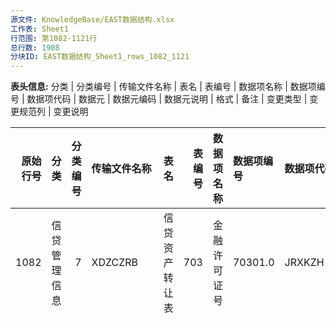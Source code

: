 ```yaml
---
源文件: KnowledgeBase/EAST数据结构.xlsx
工作表: Sheet1
行范围: 第1082-1121行
总行数: 1908
分块ID: EAST数据结构_Sheet1_rows_1082_1121
---
```


**表头信息:** 分类 | 分类编号 | 传输文件名称 | 表名 | 表编号 | 数据项名称 | 数据项编号 | 数据项代码 | 数据元 | 数据元编码 | 数据元说明 | 格式 | 备注 | 变更类型 | 变更规范列 | 变更说明

|   原始行号 | 分类         |   分类编号 | 传输文件名称   | 表名               |   表编号 | 数据项名称           | 数据项编号   | 数据项代码   | 数据元       | 数据元编码   | 数据元说明                                                                                                                                                                                                                                             | 格式   | 备注                                                                                                                                                                                                                                                                 | 变更类型   | 变更规范列         | 变更说明       |
|-----------:|:-------------|-----------:|:---------------|:-------------------|---------:|:---------------------|:-------------|:-------------|:-------------|:-------------|:-------------------------------------------------------------------------------------------------------------------------------------------------------------------------------------------------------------------------------------------------------|:-------|:---------------------------------------------------------------------------------------------------------------------------------------------------------------------------------------------------------------------------------------------------------------------|:-----------|:-------------------|:---------------|
|       1082 | 信贷管理信息 |          7 | XDZCZRB        | 信贷资产转让表     |      703 | 金融许可证号         | 70301.0      | JRXKZH       | 金融许可证号 | 1011.0       | 金融许可证机构编码编制规则（试行）                                                                                                                                                                                                                     | C..30  | 填报办理转让的银行机构。关联数据项：机构信息表.金融许可证号                                                                                                                                                                                                          |            |                    |                |
|            |              |            |                |                    |          |                      |              |              |              |              | 　一、机构编码结构                                                                                                                                                                                                                                     |        |                                                                                                                                                                                                                                                                      |            |                    |                |
|            |              |            |                |                    |          |                      |              |              |              |              | 　　机构编码由大写英文字母和数字组成，共15位。分六个部分，分别是机构类型代码、机构代码、组织类别代码、发证机关代码、地址代码、顺序代码，从左至右顺序排列，如下表所示。                                                                                 |        |                                                                                                                                                                                                                                                                      |            |                    |                |
|            |              |            |                |                    |          |                      |              |              |              |              | 　　二、机构编码含义                                                                                                                                                                                                                                   |        |                                                                                                                                                                                                                                                                      |            |                    |                |
|            |              |            |                |                    |          |                      |              |              |              |              | 　　（一）第［一］位是机构类型代码，用大写英文字母表示。                                                                                                                                                                                               |        |                                                                                                                                                                                                                                                                      |            |                    |                |
|            |              |            |                |                    |          |                      |              |              |              |              | 　　A-政策性银行                                                                                                                                                                                                                                       |        |                                                                                                                                                                                                                                                                      |            |                    |                |
|            |              |            |                |                    |          |                      |              |              |              |              | 　　B-商业银行                                                                                                                                                                                                                                         |        |                                                                                                                                                                                                                                                                      |            |                    |                |
|            |              |            |                |                    |          |                      |              |              |              |              | 　　C-农村合作银行                                                                                                                                                                                                                                     |        |                                                                                                                                                                                                                                                                      |            |                    |                |
|            |              |            |                |                    |          |                      |              |              |              |              | 　　D-城市信用社                                                                                                                                                                                                                                       |        |                                                                                                                                                                                                                                                                      |            |                    |                |
|            |              |            |                |                    |          |                      |              |              |              |              | 　　E-农村信用社                                                                                                                                                                                                                                       |        |                                                                                                                                                                                                                                                                      |            |                    |                |
|            |              |            |                |                    |          |                      |              |              |              |              | 　　F-资金互助社                                                                                                                                                                                                                                       |        |                                                                                                                                                                                                                                                                      |            |                    |                |
|            |              |            |                |                    |          |                      |              |              |              |              | 　　J-金融资产管理公司                                                                                                                                                                                                                                 |        |                                                                                                                                                                                                                                                                      |            |                    |                |
|            |              |            |                |                    |          |                      |              |              |              |              | 　　K-信托公司                                                                                                                                                                                                                                         |        |                                                                                                                                                                                                                                                                      |            |                    |                |
|            |              |            |                |                    |          |                      |              |              |              |              | 　　L-财务公司                                                                                                                                                                                                                                         |        |                                                                                                                                                                                                                                                                      |            |                    |                |
|            |              |            |                |                    |          |                      |              |              |              |              | 　　M-金融租赁公司                                                                                                                                                                                                                                     |        |                                                                                                                                                                                                                                                                      |            |                    |                |
|            |              |            |                |                    |          |                      |              |              |              |              | 　　N-汽车金融公司                                                                                                                                                                                                                                     |        |                                                                                                                                                                                                                                                                      |            |                    |                |
|            |              |            |                |                    |          |                      |              |              |              |              | 　　P-货币经纪公司                                                                                                                                                                                                                                     |        |                                                                                                                                                                                                                                                                      |            |                    |                |
|            |              |            |                |                    |          |                      |              |              |              |              | 　　Q-贷款公司                                                                                                                                                                                                                                         |        |                                                                                                                                                                                                                                                                      |            |                    |                |
|            |              |            |                |                    |          |                      |              |              |              |              | 　　Z-其他类金融机构                                                                                                                                                                                                                                   |        |                                                                                                                                                                                                                                                                      |            |                    |                |
|            |              |            |                |                    |          |                      |              |              |              |              | 　　新增机构类型时，根据需要确定机构类型代码。                                                                                                                                                                                                         |        |                                                                                                                                                                                                                                                                      |            |                    |                |
|            |              |            |                |                    |          |                      |              |              |              |              | 　　（二）第［二］位至第［五］位是机构代码，用数字表示。                                                                                                                                                                                               |        |                                                                                                                                                                                                                                                                      |            |                    |                |
|            |              |            |                |                    |          |                      |              |              |              |              | 　　1.每个法人机构指定唯一的代码，由计算机系统按照规则自动生成。除农村信用社、资金互助社、贷款公司（E、F、Q类机构）外，全国统一编码。E、F、Q类机构在省（自治区、直辖市）范围内统一编码。                                                               |        |                                                                                                                                                                                                                                                                      |            |                    |                |
|            |              |            |                |                    |          |                      |              |              |              |              | 　　2.新设立的机构依照所属机构类型顺序排列。                                                                                                                                                                                                           |        |                                                                                                                                                                                                                                                                      |            |                    |                |
|            |              |            |                |                    |          |                      |              |              |              |              | 　　机构代码编码示例如下：                                                                                                                                                                                                                             |        |                                                                                                                                                                                                                                                                      |            |                    |                |
|            |              |            |                |                    |          |                      |              |              |              |              | 　　A-政策性银行                                                                                                                                                                                                                                       |        |                                                                                                                                                                                                                                                                      |            |                    |                |
|            |              |            |                |                    |          |                      |              |              |              |              | 　　0001-国家开发银行                                                                                                                                                                                                                                  |        |                                                                                                                                                                                                                                                                      |            |                    |                |
|            |              |            |                |                    |          |                      |              |              |              |              | 　　……                                                                                                                                                                                                                                                 |        |                                                                                                                                                                                                                                                                      |            |                    |                |
|            |              |            |                |                    |          |                      |              |              |              |              | 　　B-商业银行                                                                                                                                                                                                                                         |        |                                                                                                                                                                                                                                                                      |            |                    |                |
|            |              |            |                |                    |          |                      |              |              |              |              | 　　0001-中国工商银行股份有限公司                                                                                                                                                                                                                      |        |                                                                                                                                                                                                                                                                      |            |                    |                |
|            |              |            |                |                    |          |                      |              |              |              |              | 　　……                                                                                                                                                                                                                                                 |        |                                                                                                                                                                                                                                                                      |            |                    |                |
|            |              |            |                |                    |          |                      |              |              |              |              | 　　C-农村合作银行                                                                                                                                                                                                                                     |        |                                                                                                                                                                                                                                                                      |            |                    |                |
|            |              |            |                |                    |          |                      |              |              |              |              | 　　0001-天津大港农村合作银行                                                                                                                                                                                                                          |        |                                                                                                                                                                                                                                                                      |            |                    |                |
|            |              |            |                |                    |          |                      |              |              |              |              | 　　……                                                                                                                                                                                                                                                 |        |                                                                                                                                                                                                                                                                      |            |                    |                |
|            |              |            |                |                    |          |                      |              |              |              |              | 　　D-城市信用社                                                                                                                                                                                                                                       |        |                                                                                                                                                                                                                                                                      |            |                    |                |
|            |              |            |                |                    |          |                      |              |              |              |              | 　　0001-邯郸市城市信用社股份有限公司                                                                                                                                                                                                                  |        |                                                                                                                                                                                                                                                                      |            |                    |                |
|            |              |            |                |                    |          |                      |              |              |              |              | 　　……                                                                                                                                                                                                                                                 |        |                                                                                                                                                                                                                                                                      |            |                    |                |
|            |              |            |                |                    |          |                      |              |              |              |              | 　　E-农村信用社天津市                                                                                                                                                                                                                                 |        |                                                                                                                                                                                                                                                                      |            |                    |                |
|            |              |            |                |                    |          |                      |              |              |              |              | 　　0001-天津市宝坻区农村信用合作联社                                                                                                                                                                                                                  |        |                                                                                                                                                                                                                                                                      |            |                    |                |
|            |              |            |                |                    |          |                      |              |              |              |              | 　　……                                                                                                                                                                                                                                                 |        |                                                                                                                                                                                                                                                                      |            |                    |                |
|            |              |            |                |                    |          |                      |              |              |              |              | 　　新疆维吾尔自治区                                                                                                                                                                                                                                   |        |                                                                                                                                                                                                                                                                      |            |                    |                |
|            |              |            |                |                    |          |                      |              |              |              |              | 　　0001-新疆维吾尔自治区农村信用社联合社                                                                                                                                                                                                              |        |                                                                                                                                                                                                                                                                      |            |                    |                |
|            |              |            |                |                    |          |                      |              |              |              |              | 　　……                                                                                                                                                                                                                                                 |        |                                                                                                                                                                                                                                                                      |            |                    |                |
|            |              |            |                |                    |          |                      |              |              |              |              | 　　F-资金互助社                                                                                                                                                                                                                                       |        |                                                                                                                                                                                                                                                                      |            |                    |                |
|            |              |            |                |                    |          |                      |              |              |              |              | 　　吉林省                                                                                                                                                                                                                                             |        |                                                                                                                                                                                                                                                                      |            |                    |                |
|            |              |            |                |                    |          |                      |              |              |              |              | 　　0001-吉林省梨树县闰家村百信农村资金互助社                                                                                                                                                                                                          |        |                                                                                                                                                                                                                                                                      |            |                    |                |
|            |              |            |                |                    |          |                      |              |              |              |              | 　　……                                                                                                                                                                                                                                                 |        |                                                                                                                                                                                                                                                                      |            |                    |                |
|            |              |            |                |                    |          |                      |              |              |              |              | 　　青海省                                                                                                                                                                                                                                             |        |                                                                                                                                                                                                                                                                      |            |                    |                |
|            |              |            |                |                    |          |                      |              |              |              |              | 　　0001-青海省乐都县雨润镇兴乐农村资金互助社                                                                                                                                                                                                          |        |                                                                                                                                                                                                                                                                      |            |                    |                |
|            |              |            |                |                    |          |                      |              |              |              |              | 　　……                                                                                                                                                                                                                                                 |        |                                                                                                                                                                                                                                                                      |            |                    |                |
|            |              |            |                |                    |          |                      |              |              |              |              | 　　J-金融资产管理公司                                                                                                                                                                                                                                 |        |                                                                                                                                                                                                                                                                      |            |                    |                |
|            |              |            |                |                    |          |                      |              |              |              |              | 　　0001-中国华融资产管理公司                                                                                                                                                                                                                          |        |                                                                                                                                                                                                                                                                      |            |                    |                |
|            |              |            |                |                    |          |                      |              |              |              |              | 　　……                                                                                                                                                                                                                                                 |        |                                                                                                                                                                                                                                                                      |            |                    |                |
|            |              |            |                |                    |          |                      |              |              |              |              | 　　K-信托投资公司                                                                                                                                                                                                                                     |        |                                                                                                                                                                                                                                                                      |            |                    |                |
|            |              |            |                |                    |          |                      |              |              |              |              | 　　0001-中诚信托投资有限责任公司                                                                                                                                                                                                                      |        |                                                                                                                                                                                                                                                                      |            |                    |                |
|            |              |            |                |                    |          |                      |              |              |              |              | 　　……                                                                                                                                                                                                                                                 |        |                                                                                                                                                                                                                                                                      |            |                    |                |
|            |              |            |                |                    |          |                      |              |              |              |              | 　　L-财务公司                                                                                                                                                                                                                                         |        |                                                                                                                                                                                                                                                                      |            |                    |                |
|            |              |            |                |                    |          |                      |              |              |              |              | 　　0001-中海石油财务有限责任公司                                                                                                                                                                                                                      |        |                                                                                                                                                                                                                                                                      |            |                    |                |
|            |              |            |                |                    |          |                      |              |              |              |              | 　　……                                                                                                                                                                                                                                                 |        |                                                                                                                                                                                                                                                                      |            |                    |                |
|            |              |            |                |                    |          |                      |              |              |              |              | 　　M-金融租赁公司                                                                                                                                                                                                                                     |        |                                                                                                                                                                                                                                                                      |            |                    |                |
|            |              |            |                |                    |          |                      |              |              |              |              | 　　0001-中国外贸金融租赁公司                                                                                                                                                                                                                          |        |                                                                                                                                                                                                                                                                      |            |                    |                |
|            |              |            |                |                    |          |                      |              |              |              |              | 　　……                                                                                                                                                                                                                                                 |        |                                                                                                                                                                                                                                                                      |            |                    |                |
|            |              |            |                |                    |          |                      |              |              |              |              | 　　N-汽车金融公司                                                                                                                                                                                                                                     |        |                                                                                                                                                                                                                                                                      |            |                    |                |
|            |              |            |                |                    |          |                      |              |              |              |              | 　　0001-大众汽车金融（中国）有限公司                                                                                                                                                                                                                  |        |                                                                                                                                                                                                                                                                      |            |                    |                |
|            |              |            |                |                    |          |                      |              |              |              |              | 　　……                                                                                                                                                                                                                                                 |        |                                                                                                                                                                                                                                                                      |            |                    |                |
|            |              |            |                |                    |          |                      |              |              |              |              | 　　P-货币经纪公司                                                                                                                                                                                                                                     |        |                                                                                                                                                                                                                                                                      |            |                    |                |
|            |              |            |                |                    |          |                      |              |              |              |              | 　　0001-上海国利货币经纪有限公司                                                                                                                                                                                                                      |        |                                                                                                                                                                                                                                                                      |            |                    |                |
|            |              |            |                |                    |          |                      |              |              |              |              | 　　……                                                                                                                                                                                                                                                 |        |                                                                                                                                                                                                                                                                      |            |                    |                |
|            |              |            |                |                    |          |                      |              |              |              |              | 　　Q-贷款公司四川省                                                                                                                                                                                                                                   |        |                                                                                                                                                                                                                                                                      |            |                    |                |
|            |              |            |                |                    |          |                      |              |              |              |              | 　　0001-四川省仪陇县惠民贷款有限责任公司                                                                                                                                                                                                              |        |                                                                                                                                                                                                                                                                      |            |                    |                |
|            |              |            |                |                    |          |                      |              |              |              |              | 　　……                                                                                                                                                                                                                                                 |        |                                                                                                                                                                                                                                                                      |            |                    |                |
|            |              |            |                |                    |          |                      |              |              |              |              | 　　新疆维吾尔自治区                                                                                                                                                                                                                                   |        |                                                                                                                                                                                                                                                                      |            |                    |                |
|            |              |            |                |                    |          |                      |              |              |              |              | 　　0001-                                                                                                                                                                                                                                              |        |                                                                                                                                                                                                                                                                      |            |                    |                |
|            |              |            |                |                    |          |                      |              |              |              |              | 　　……                                                                                                                                                                                                                                                 |        |                                                                                                                                                                                                                                                                      |            |                    |                |
|            |              |            |                |                    |          |                      |              |              |              |              | 　　Z-其他类金融机构                                                                                                                                                                                                                                   |        |                                                                                                                                                                                                                                                                      |            |                    |                |
|            |              |            |                |                    |          |                      |              |              |              |              | 　　0001-中央国债登记结算有限责任公司                                                                                                                                                                                                                  |        |                                                                                                                                                                                                                                                                      |            |                    |                |
|            |              |            |                |                    |          |                      |              |              |              |              | 　　……                                                                                                                                                                                                                                                 |        |                                                                                                                                                                                                                                                                      |            |                    |                |
|            |              |            |                |                    |          |                      |              |              |              |              | 　　（三）第〔六〕位是组织类别代码，用大写英文字母表示。                                                                                                                                                                                               |        |                                                                                                                                                                                                                                                                      |            |                    |                |
|            |              |            |                |                    |          |                      |              |              |              |              | 　　机构类型不同，组织类别代码的含义不同。定义如下：                                                                                                                                                                                                   |        |                                                                                                                                                                                                                                                                      |            |                    |                |
|            |              |            |                |                    |          |                      |              |              |              |              | 　　1.A-政策性银行                                                                                                                                                                                                                                     |        |                                                                                                                                                                                                                                                                      |            |                    |                |
|            |              |            |                |                    |          |                      |              |              |              |              | 　　H-总行                                                                                                                                                                                                                                             |        |                                                                                                                                                                                                                                                                      |            |                    |                |
|            |              |            |                |                    |          |                      |              |              |              |              | 　　G-总行营业部                                                                                                                                                                                                                                       |        |                                                                                                                                                                                                                                                                      |            |                    |                |
|            |              |            |                |                    |          |                      |              |              |              |              | 　　H-级分行                                                                                                                                                                                                                                           |        |                                                                                                                                                                                                                                                                      |            |                    |                |
|            |              |            |                |                    |          |                      |              |              |              |              | 　　K-一级分行营业部                                                                                                                                                                                                                                   |        |                                                                                                                                                                                                                                                                      |            |                    |                |
|            |              |            |                |                    |          |                      |              |              |              |              | 　　M-二级分行                                                                                                                                                                                                                                         |        |                                                                                                                                                                                                                                                                      |            |                    |                |
|            |              |            |                |                    |          |                      |              |              |              |              | 　　S-支行                                                                                                                                                                                                                                             |        |                                                                                                                                                                                                                                                                      |            |                    |                |
|            |              |            |                |                    |          |                      |              |              |              |              | 　　X-其他分支机构                                                                                                                                                                                                                                     |        |                                                                                                                                                                                                                                                                      |            |                    |                |
|            |              |            |                |                    |          |                      |              |              |              |              | 　　2.B-商业银行                                                                                                                                                                                                                                       |        |                                                                                                                                                                                                                                                                      |            |                    |                |
|            |              |            |                |                    |          |                      |              |              |              |              | 　　H-总行                                                                                                                                                                                                                                             |        |                                                                                                                                                                                                                                                                      |            |                    |                |
|            |              |            |                |                    |          |                      |              |              |              |              | 　　G-总行营业部、专营机构                                                                                                                                                                                                                             |        |                                                                                                                                                                                                                                                                      |            |                    |                |
|            |              |            |                |                    |          |                      |              |              |              |              | 　　B-一级分行                                                                                                                                                                                                                                         |        |                                                                                                                                                                                                                                                                      |            |                    |                |
|            |              |            |                |                    |          |                      |              |              |              |              | 　　K-一级分行营业部                                                                                                                                                                                                                                   |        |                                                                                                                                                                                                                                                                      |            |                    |                |
|            |              |            |                |                    |          |                      |              |              |              |              | 　　L-二级分行                                                                                                                                                                                                                                         |        |                                                                                                                                                                                                                                                                      |            |                    |                |
|            |              |            |                |                    |          |                      |              |              |              |              | 　　M-直属支行                                                                                                                                                                                                                                         |        |                                                                                                                                                                                                                                                                      |            |                    |                |
|            |              |            |                |                    |          |                      |              |              |              |              | 　　N-二级分行营业部                                                                                                                                                                                                                                   |        |                                                                                                                                                                                                                                                                      |            |                    |                |
|            |              |            |                |                    |          |                      |              |              |              |              | 　　S-支行                                                                                                                                                                                                                                             |        |                                                                                                                                                                                                                                                                      |            |                    |                |
|            |              |            |                |                    |          |                      |              |              |              |              | 　　U-分理处、办事处、营业所                                                                                                                                                                                                                           |        |                                                                                                                                                                                                                                                                      |            |                    |                |
|            |              |            |                |                    |          |                      |              |              |              |              | 　　V-储蓄所                                                                                                                                                                                                                                           |        |                                                                                                                                                                                                                                                                      |            |                    |                |
|            |              |            |                |                    |          |                      |              |              |              |              | 　　X-其他分支机构                                                                                                                                                                                                                                     |        |                                                                                                                                                                                                                                                                      |            |                    |                |
|            |              |            |                |                    |          |                      |              |              |              |              | 　　3.C-农村合作银行                                                                                                                                                                                                                                   |        |                                                                                                                                                                                                                                                                      |            |                    |                |
|            |              |            |                |                    |          |                      |              |              |              |              | 　　H-总行                                                                                                                                                                                                                                             |        |                                                                                                                                                                                                                                                                      |            |                    |                |
|            |              |            |                |                    |          |                      |              |              |              |              | 　　S-支行                                                                                                                                                                                                                                             |        |                                                                                                                                                                                                                                                                      |            |                    |                |
|            |              |            |                |                    |          |                      |              |              |              |              | 　　U-分理处                                                                                                                                                                                                                                           |        |                                                                                                                                                                                                                                                                      |            |                    |                |
|            |              |            |                |                    |          |                      |              |              |              |              | 　　V-储蓄所                                                                                                                                                                                                                                           |        |                                                                                                                                                                                                                                                                      |            |                    |                |
|            |              |            |                |                    |          |                      |              |              |              |              | 　　X-其他分支机构                                                                                                                                                                                                                                     |        |                                                                                                                                                                                                                                                                      |            |                    |                |
|            |              |            |                |                    |          |                      |              |              |              |              | 　　4.D-城市信用社                                                                                                                                                                                                                                     |        |                                                                                                                                                                                                                                                                      |            |                    |                |
|            |              |            |                |                    |          |                      |              |              |              |              | 　　H-法人                                                                                                                                                                                                                                             |        |                                                                                                                                                                                                                                                                      |            |                    |                |
|            |              |            |                |                    |          |                      |              |              |              |              | 　　S-分社、营业部                                                                                                                                                                                                                                     |        |                                                                                                                                                                                                                                                                      |            |                    |                |
|            |              |            |                |                    |          |                      |              |              |              |              | 　　X-其他分支机构                                                                                                                                                                                                                                     |        |                                                                                                                                                                                                                                                                      |            |                    |                |
|            |              |            |                |                    |          |                      |              |              |              |              | 　　5.E-农村信用社                                                                                                                                                                                                                                     |        |                                                                                                                                                                                                                                                                      |            |                    |                |
|            |              |            |                |                    |          |                      |              |              |              |              | 　　H-省（自治区、直辖市）联合社                                                                                                                                                                                                                       |        |                                                                                                                                                                                                                                                                      |            |                    |                |
|            |              |            |                |                    |          |                      |              |              |              |              | 　　B-地（市）联合社、联社                                                                                                                                                                                                                             |        |                                                                                                                                                                                                                                                                      |            |                    |                |
|            |              |            |                |                    |          |                      |              |              |              |              | 　　S-县（市）联合社、联社、合作社（县级）                                                                                                                                                                                                             |        |                                                                                                                                                                                                                                                                      |            |                    |                |
|            |              |            |                |                    |          |                      |              |              |              |              | 　　T-信用合作社                                                                                                                                                                                                                                       |        |                                                                                                                                                                                                                                                                      |            |                    |                |
|            |              |            |                |                    |          |                      |              |              |              |              | 　　U-信用社、分社                                                                                                                                                                                                                                     |        |                                                                                                                                                                                                                                                                      |            |                    |                |
|            |              |            |                |                    |          |                      |              |              |              |              | 　　V-储蓄所                                                                                                                                                                                                                                           |        |                                                                                                                                                                                                                                                                      |            |                    |                |
|            |              |            |                |                    |          |                      |              |              |              |              | 　　X-其他分支机构                                                                                                                                                                                                                                     |        |                                                                                                                                                                                                                                                                      |            |                    |                |
|            |              |            |                |                    |          |                      |              |              |              |              | 　　6.F-资金互助社                                                                                                                                                                                                                                     |        |                                                                                                                                                                                                                                                                      |            |                    |                |
|            |              |            |                |                    |          |                      |              |              |              |              | 　　H-法人                                                                                                                                                                                                                                             |        |                                                                                                                                                                                                                                                                      |            |                    |                |
|            |              |            |                |                    |          |                      |              |              |              |              | 　　7.J-金融资产管理公司                                                                                                                                                                                                                               |        |                                                                                                                                                                                                                                                                      |            |                    |                |
|            |              |            |                |                    |          |                      |              |              |              |              | 　　H-总公司                                                                                                                                                                                                                                           |        |                                                                                                                                                                                                                                                                      |            |                    |                |
|            |              |            |                |                    |          |                      |              |              |              |              | 　　B-办事处                                                                                                                                                                                                                                           |        |                                                                                                                                                                                                                                                                      |            |                    |                |
|            |              |            |                |                    |          |                      |              |              |              |              | 　　X-其他分支机构                                                                                                                                                                                                                                     |        |                                                                                                                                                                                                                                                                      |            |                    |                |
|            |              |            |                |                    |          |                      |              |              |              |              | 　　8.K-信托公司                                                                                                                                                                                                                                       |        |                                                                                                                                                                                                                                                                      |            |                    |                |
|            |              |            |                |                    |          |                      |              |              |              |              | 　　H-法人                                                                                                                                                                                                                                             |        |                                                                                                                                                                                                                                                                      |            |                    |                |
|            |              |            |                |                    |          |                      |              |              |              |              | 　　9.N-汽车金融公司                                                                                                                                                                                                                                   |        |                                                                                                                                                                                                                                                                      |            |                    |                |
|            |              |            |                |                    |          |                      |              |              |              |              | 　　H-法人                                                                                                                                                                                                                                             |        |                                                                                                                                                                                                                                                                      |            |                    |                |
|            |              |            |                |                    |          |                      |              |              |              |              | 　　10.L-财务公司                                                                                                                                                                                                                                      |        |                                                                                                                                                                                                                                                                      |            |                    |                |
|            |              |            |                |                    |          |                      |              |              |              |              | 　　H-总公司                                                                                                                                                                                                                                           |        |                                                                                                                                                                                                                                                                      |            |                    |                |
|            |              |            |                |                    |          |                      |              |              |              |              | 　　B-分公司                                                                                                                                                                                                                                           |        |                                                                                                                                                                                                                                                                      |            |                    |                |
|            |              |            |                |                    |          |                      |              |              |              |              | 　　X-其他分支机构                                                                                                                                                                                                                                     |        |                                                                                                                                                                                                                                                                      |            |                    |                |
|            |              |            |                |                    |          |                      |              |              |              |              | 　　11.M-金融租赁公司                                                                                                                                                                                                                                  |        |                                                                                                                                                                                                                                                                      |            |                    |                |
|            |              |            |                |                    |          |                      |              |              |              |              | 　　H-总公司                                                                                                                                                                                                                                           |        |                                                                                                                                                                                                                                                                      |            |                    |                |
|            |              |            |                |                    |          |                      |              |              |              |              | 　　B-分公司                                                                                                                                                                                                                                           |        |                                                                                                                                                                                                                                                                      |            |                    |                |
|            |              |            |                |                    |          |                      |              |              |              |              | 　　X-其他分支机构                                                                                                                                                                                                                                     |        |                                                                                                                                                                                                                                                                      |            |                    |                |
|            |              |            |                |                    |          |                      |              |              |              |              | 　　12.P-货币经纪公司                                                                                                                                                                                                                                  |        |                                                                                                                                                                                                                                                                      |            |                    |                |
|            |              |            |                |                    |          |                      |              |              |              |              | 　　H-总公司                                                                                                                                                                                                                                           |        |                                                                                                                                                                                                                                                                      |            |                    |                |
|            |              |            |                |                    |          |                      |              |              |              |              | 　　B-分公司                                                                                                                                                                                                                                           |        |                                                                                                                                                                                                                                                                      |            |                    |                |
|            |              |            |                |                    |          |                      |              |              |              |              | 　　X-其他分支机构                                                                                                                                                                                                                                     |        |                                                                                                                                                                                                                                                                      |            |                    |                |
|            |              |            |                |                    |          |                      |              |              |              |              | 　　13.Q-贷款公司                                                                                                                                                                                                                                      |        |                                                                                                                                                                                                                                                                      |            |                    |                |
|            |              |            |                |                    |          |                      |              |              |              |              | 　　H-总公司                                                                                                                                                                                                                                           |        |                                                                                                                                                                                                                                                                      |            |                    |                |
|            |              |            |                |                    |          |                      |              |              |              |              | 　　B-分公司                                                                                                                                                                                                                                           |        |                                                                                                                                                                                                                                                                      |            |                    |                |
|            |              |            |                |                    |          |                      |              |              |              |              | 　　X-其他分支机构                                                                                                                                                                                                                                     |        |                                                                                                                                                                                                                                                                      |            |                    |                |
|            |              |            |                |                    |          |                      |              |              |              |              | 　　14.Z-其他类金融机构                                                                                                                                                                                                                                |        |                                                                                                                                                                                                                                                                      |            |                    |                |
|            |              |            |                |                    |          |                      |              |              |              |              | 　　Z类机构组织类别代码编码方法参照以上规则。                                                                                                                                                                                                          |        |                                                                                                                                                                                                                                                                      |            |                    |                |
|            |              |            |                |                    |          |                      |              |              |              |              | 　　新增机构类型时，参照以上规则，根据实际情况定义其组织类别代码。                                                                                                                                                                                     |        |                                                                                                                                                                                                                                                                      |            |                    |                |
|            |              |            |                |                    |          |                      |              |              |              |              | 　　（四）第〔七〕位是发证机关代码，用数字表示。                                                                                                                                                                                                       |        |                                                                                                                                                                                                                                                                      |            |                    |                |
|            |              |            |                |                    |          |                      |              |              |              |              | 　　1-银保监会                                                                                                                                                                                                                                         |        |                                                                                                                                                                                                                                                                      |            |                    |                |
|            |              |            |                |                    |          |                      |              |              |              |              | 　　2-银监局                                                                                                                                                                                                                                           |        |                                                                                                                                                                                                                                                                      |            |                    |                |
|            |              |            |                |                    |          |                      |              |              |              |              | 　　3-银监分局                                                                                                                                                                                                                                         |        |                                                                                                                                                                                                                                                                      |            |                    |                |
|            |              |            |                |                    |          |                      |              |              |              |              | 　　（五）第〔八〕位至第〔十一〕是地址代码，用数字表示。按照《中华人民共和国行政区划代码》 （GB/T2260），取市（地区、自治州、盟）、直辖市行政区划代码前四位，作为地址代码。                                                                            |        |                                                                                                                                                                                                                                                                      |            |                    |                |
|            |              |            |                |                    |          |                      |              |              |              |              | 　　地址代码示例如下：1100表示北京市，1200表示天津市，1301表示石家庄市，……                                                                                                                                                                             |        |                                                                                                                                                                                                                                                                      |            |                    |                |
|            |              |            |                |                    |          |                      |              |              |              |              | 　　（六）第〔十二〕位至第〔十五〕位是顺序代码，用数字表示。机构类型代码、机构代码、组织类别代码、发证机关代码和地址代码相同的机构按照制发金融许可证的顺序编码。                                                                                       |        |                                                                                                                                                                                                                                                                      |            |                    |                |
|            |              |            |                |                    |          |                      |              |              |              |              | 　　三、机构编码的编制规则                                                                                                                                                                                                                             |        |                                                                                                                                                                                                                                                                      |            |                    |                |
|            |              |            |                |                    |          |                      |              |              |              |              | 　　编制机构编码时，按照从左至右的顺序依次确定机构类型代码、机构代码、组织类别代码、发证机关代码、地址代码、顺序代码，由计算机自动生成。                                                                                                               |        |                                                                                                                                                                                                                                                                      |            |                    |                |
|            |              |            |                |                    |          |                      |              |              |              |              | 　　为了保证机构编码的唯一性，以利于电子计算机较长时间地存储数据，因行政许可变更需换发金融许可证，涉及机构编码变更的，原机构编码不再使用.金融机构终止的，机构编码不再使用。注销开业许可收回金融许可证的，机构编码不再使用。                            |        |                                                                                                                                                                                                                                                                      |            |                    |                |
|       1083 | 信贷管理信息 |          7 | XDZCZRB        | 信贷资产转让表     |      703 | 内部机构号           | 70302.0      | NBJGH        | 内部机构号   | 1012.0       | 银行内部机构号。应具有标识机构的唯一性。                                                                                                                                                                                                               | C..30  | 填报办理转让的银行机构。关联数据项：机构信息表.内部机构号。                                                                                                                                                                                                          |            |                    |                |
|       1084 | 信贷管理信息 |          7 | XDZCZRB        | 信贷资产转让表     |      703 | 转让合同号           | 70303.0      | ZRHTH        | 合同号       | 3020.0       | 合同号。                                                                                                                                                                                                                                               | C..100 | PK。信贷资产转让交易签署的合同编号，并非转让的贷款合同号，信贷资产证券化业务填写信托合同编号。                                                                                                                                                                       | 修改       | 备注               | 调整数据项位置 |
|       1085 | 信贷管理信息 |          7 | XDZCZRB        | 信贷资产转让表     |      703 | 资产转让方向         | 70304.0      | ZCZRFX       | 转让方向     | 7016.0       | 转入，转出。                                                                                                                                                                                                                                           | C..30  |                                                                                                                                                                                                                                                                      | 新增       |                    |                |
|       1086 | 信贷管理信息 |          7 | XDZCZRB        | 信贷资产转让表     |      703 | 资产转让方式         | 70305.0      | ZCZRFS       | 转让方式     | 7015.0       | 直接转让，信贷资产证券化，其他-银行自定义。无法以枚举类型填报的，以“其他-XX”填报，其中“XX”为银行自定义方式。                                                                                                                                           | C..60  |                                                                                                                                                                                                                                                                      | 修改       | 数据项代码、数据元 |                |
|       1087 | 信贷管理信息 |          7 | XDZCZRB        | 信贷资产转让表     |      703 | 转让价款入账账号     | 70306.0      | ZRJKRZZH     | 外部账号     | 3025.0       | 客户交易时所使用的实际账号（银行提供给客户的账号，而非系统记账账号）。如，个人账号报送卡号、折号、单号或客户账号；对公活期账号报送活期存款账号对应的客户账号；对公定期账号报送与该业务绑定交易的客户账号；第三方平台账号报送第三方平台实际支付的账号。 | C..60  |                                                                                                                                                                                                                                                                      | 新增       |                    |                |
|       1088 | 信贷管理信息 |          7 | XDZCZRB        | 信贷资产转让表     |      703 | 转让价款入账账户名称 | 70307.0      | ZRJKRZMC     | 名称         | 1001.0       | 名称应与公章所使用的名称完全一致。银行机构以银保监会金融机构许可证登记名称为准。无独立金融机构许可证的机构，可在本名称中体现出机构特征。第三方支付平台填报第三方支付平台名称。                                                                         | C..450 |                                                                                                                                                                                                                                                                      | 新增       |                    |                |
|            |              |            |                |                    |          |                      |              |              |              |              | 客户名称按照客户的不同类型按如下标准填报。                                                                                                                                                                                                             |        |                                                                                                                                                                                                                                                                      |            |                    |                |
|            |              |            |                |                    |          |                      |              |              |              |              | （1）集团客户，填报银行对该集团授信采用的集团客户名称。视同集团客户填报的供应链融资填报核心企业客户名称。                                                                                                                                              |        |                                                                                                                                                                                                                                                                      |            |                    |                |
|            |              |            |                |                    |          |                      |              |              |              |              | （2）单一法人客户，经有关部门批准正式使用的全称，与公章所使用的名称完全一致。视同单一法人客户填报的分公司，填报分公司全称，与分公司公章所使用的名称完全一致。客户是境内涉密机构的，客户名称填报为“*********”。                                         |        |                                                                                                                                                                                                                                                                      |            |                    |                |
|            |              |            |                |                    |          |                      |              |              |              |              | （3）同业客户，经有关部门批准正式使用的客户全称，与客户公章所使用的名称完全一致。                                                                                                                                                                      |        |                                                                                                                                                                                                                                                                      |            |                    |                |
|            |              |            |                |                    |          |                      |              |              |              |              | （4）自然人，与有效证件上的姓名一致。                                                                                                                                                                                                                  |        |                                                                                                                                                                                                                                                                      |            |                    |                |
|            |              |            |                |                    |          |                      |              |              |              |              | （5）境外客户，客户名称填报英文名称。                                                                                                                                                                                                                  |        |                                                                                                                                                                                                                                                                      |            |                    |                |
|       1089 | 信贷管理信息 |          7 | XDZCZRB        | 信贷资产转让表     |      703 | 交易对手名称         | 70308.0      | JYDSMC       | 名称         | 1001.0       | 名称应与公章所使用的名称完全一致。银行机构以银保监会金融机构许可证登记名称为准。无独立金融机构许可证的机构，可在本名称中体现出机构特征。第三方支付平台填报第三方支付平台名称。                                                                         | C..450 | 对于ABS产品，直接交易对手是受托机构（信托）。如果交易对手为个人，则为隐私，银行机构变形，变形规则见《采集技术接口说明》。如果为境内涉密机构的，填报为“*********”。其他情况，则为非隐私，不做变形。                                                                   | 修改       | 数据元、备注       |                |
|            |              |            |                |                    |          |                      |              |              |              |              | 客户名称按照客户的不同类型按如下标准填报。                                                                                                                                                                                                             |        |                                                                                                                                                                                                                                                                      |            |                    |                |
|            |              |            |                |                    |          |                      |              |              |              |              | （1）集团客户，填报银行对该集团授信采用的集团客户名称。视同集团客户填报的供应链融资填报核心企业客户名称。                                                                                                                                              |        |                                                                                                                                                                                                                                                                      |            |                    |                |
|            |              |            |                |                    |          |                      |              |              |              |              | （2）单一法人客户，经有关部门批准正式使用的全称，与公章所使用的名称完全一致。视同单一法人客户填报的分公司，填报分公司全称，与分公司公章所使用的名称完全一致。客户是境内涉密机构的，客户名称填报为“*********”。                                         |        |                                                                                                                                                                                                                                                                      |            |                    |                |
|            |              |            |                |                    |          |                      |              |              |              |              | （3）同业客户，经有关部门批准正式使用的客户全称，与客户公章所使用的名称完全一致。                                                                                                                                                                      |        |                                                                                                                                                                                                                                                                      |            |                    |                |
|            |              |            |                |                    |          |                      |              |              |              |              | （4）自然人，与有效证件上的姓名一致。                                                                                                                                                                                                                  |        |                                                                                                                                                                                                                                                                      |            |                    |                |
|            |              |            |                |                    |          |                      |              |              |              |              | （5）境外客户，客户名称填报英文名称。                                                                                                                                                                                                                  |        |                                                                                                                                                                                                                                                                      |            |                    |                |
|       1090 | 信贷管理信息 |          7 | XDZCZRB        | 信贷资产转让表     |      703 | 交易对手账号         | 70309.0      | JYDSZZZH     | 外部账号     | 3025.0       | 客户交易时所使用的实际账号（银行提供给客户的账号，而非系统记账账号）。如，个人账号报送卡号、折号、单号或客户账号；对公活期账号报送活期存款账号对应的客户账号；对公定期账号报送与该业务绑定交易的客户账号；第三方平台账号报送第三方平台实际支付的账号。 | C..60  | 交易对手支付对价的账号，如果为第三方支付交易，则填报第三方支付账号。如有多个转账账户的，填写首笔转账的账户。                                                                                                                                                         | 修改       | 备注               |                |
|       1091 | 信贷管理信息 |          7 | XDZCZRB        | 信贷资产转让表     |      703 | 交易对手开户行名称   | 70310.0      | JYDSKHHMC    | 名称         | 1001.0       | 名称应与公章所使用的名称完全一致。银行机构以银保监会金融机构许可证登记名称为准。无独立金融机构许可证的机构，可在本名称中体现出机构特征。第三方支付平台填报第三方支付平台名称。                                                                         | C..450 | 交易对手的开户行名称，如果为第三方支付交易，则填报第三方支付平台名称。如果有多个转账账户的，填写首笔转账的账户。                                                                                                                                                     | 修改       | 备注               |                |
|            |              |            |                |                    |          |                      |              |              |              |              | 客户名称按照客户的不同类型按如下标准填报。                                                                                                                                                                                                             |        |                                                                                                                                                                                                                                                                      |            |                    |                |
|            |              |            |                |                    |          |                      |              |              |              |              | （1）集团客户，填报银行对该集团授信采用的集团客户名称。视同集团客户填报的供应链融资填报核心企业客户名称。                                                                                                                                              |        |                                                                                                                                                                                                                                                                      |            |                    |                |
|            |              |            |                |                    |          |                      |              |              |              |              | （2）单一法人客户，经有关部门批准正式使用的全称，与公章所使用的名称完全一致。视同单一法人客户填报的分公司，填报分公司全称，与分公司公章所使用的名称完全一致。客户是境内涉密机构的，客户名称填报为“*********”。                                         |        |                                                                                                                                                                                                                                                                      |            |                    |                |
|            |              |            |                |                    |          |                      |              |              |              |              | （3）同业客户，经有关部门批准正式使用的客户全称，与客户公章所使用的名称完全一致。                                                                                                                                                                      |        |                                                                                                                                                                                                                                                                      |            |                    |                |
|            |              |            |                |                    |          |                      |              |              |              |              | （4）自然人，与有效证件上的姓名一致。                                                                                                                                                                                                                  |        |                                                                                                                                                                                                                                                                      |            |                    |                |
|            |              |            |                |                    |          |                      |              |              |              |              | （5）境外客户，客户名称填报英文名称。                                                                                                                                                                                                                  |        |                                                                                                                                                                                                                                                                      |            |                    |                |
|       1092 | 信贷管理信息 |          7 | XDZCZRB        | 信贷资产转让表     |      703 | 币种                 | 70311.0      | BZ           | 币种         | 3010.0       | 遵循《GB/T 12406 表示货币和资金的代码》的字母代码，如CNY。上述文件所列币种无法涵盖的，允许银行自定义填报。多个币种合计折算为人民币（本外币合计）的，填报为BWB。                                                                                        | C3     |                                                                                                                                                                                                                                                                      |            |                    |                |
|       1093 | 信贷管理信息 |          7 | XDZCZRB        | 信贷资产转让表     |      703 | 转让贷款本金总额     | 70312.0      | ZRDKBJZE     | 金额         | 3008.0       | 与币种相对应金额。                                                                                                                                                                                                                                     | D20.2  | 对于已核销贷款的转让，本金总额填报为0。对于ABS产品填报按照合同约定转让给信托的底层资产未偿本金金额。                                                                                                                                                                 | 修改       | 备注               |                |
|       1094 | 信贷管理信息 |          7 | XDZCZRB        | 信贷资产转让表     |      703 | 转让贷款利息总额     | 70313.0      | ZRDKLXZE     | 金额         | 3008.0       | 与币种相对应金额。                                                                                                                                                                                                                                     | D20.2  | 对于已核销贷款填核销前应收利息总额。对于ABS产品填报按照合同约定转让给信托的底层资产利息总和。                                                                                                                                                                        | 修改       | 备注               |                |
|       1095 | 信贷管理信息 |          7 | XDZCZRB        | 信贷资产转让表     |      703 | 转让总价             | 70314.0      | ZRZJ         | 金额         | 3008.0       | 与币种相对应金额。                                                                                                                                                                                                                                     | D20.2  | 信贷资产转让交易中交易对手所支付的对价。                                                                                                                                                                                                                             | 修改       |                    | 增加备注说明   |
|       1096 | 信贷管理信息 |          7 | XDZCZRB        | 信贷资产转让表     |      703 | 转让合同起始日期     | 70315.0      | ZRHTQSRQ     | 日期         | 1005.0       | YYYYMMDD，默认值99991231。                                                                                                                                                                                                                             | C8     | 填报资产转让交割日期，在ABS交易中转让合同起始日期为信托设立日。                                                                                                                                                                                                      | 修改       |                    | 增加备注说明   |
|       1097 | 信贷管理信息 |          7 | XDZCZRB        | 信贷资产转让表     |      703 | 转让合同到期日期     | 70316.0      | ZRHTDQRQ     | 日期         | 1005.0       | YYYYMMDD，默认值99991231。                                                                                                                                                                                                                             | C8     | 转让合同到期日期。不涉及合同到期日的填报转让交割日期。                                                                                                                                                                                                               | 修改       | 备注               |                |
|       1098 | 信贷管理信息 |          7 | XDZCZRB        | 信贷资产转让表     |      703 | 交易对手转账日期     | 70317.0      | JYDSZRRQ     | 日期         | 1005.0       | YYYYMMDD，默认值99991231。                                                                                                                                                                                                                             | C8     | 如果有多次转账的，填报首笔转让价款转入日期，非定金日期。                                                                                                                                                                                                             | 新增       |                    |                |
|       1099 | 信贷管理信息 |          7 | XDZCZRB        | 信贷资产转让表     |      703 | 交易对手已支付金额   | 70318.0      | JYDSYZFJE    | 金额         | 3008.0       | 与币种相对应金额。                                                                                                                                                                                                                                     | D20.2  | 截至报送日已经支付的金额。                                                                                                                                                                                                                                           | 新增       |                    |                |
|       1100 | 信贷管理信息 |          7 | XDZCZRB        | 信贷资产转让表     |      703 | 保证金比例           | 70319.0      | BZJBL        | 比例         | 1003.0       | 百分比为单位，即1/100，保留两位小数。如4.5%则填报为4.50。                                                                                                                                                                                              | D20.2  | 多个保证金币种统一按一种币种转换合计报送。如没有保证金，填写默认值0。                                                                                                                                                                                                | 新增       |                    |                |
|       1101 | 信贷管理信息 |          7 | XDZCZRB        | 信贷资产转让表     |      703 | 保证金币种           | 70320.0      | BZJBZ        | 币种         | 3010.0       | 遵循《GB/T 12406 表示货币和资金的代码》的字母代码，如CNY。上述文件所列币种无法涵盖的，允许银行自定义填报。多个币种合计折算为人民币（本外币合计）的，填报为BWB。                                                                                        | C3     | 如没有保证金，可以为空。多个保证金币种统一按一种币种转换合计报送。                                                                                                                                                                                                   | 新增       |                    |                |
|       1102 | 信贷管理信息 |          7 | XDZCZRB        | 信贷资产转让表     |      703 | 保证金金额           | 70321.0      | BZJJE        | 金额         | 3008.0       | 与币种相对应金额。                                                                                                                                                                                                                                     | D20.2  | 如没有保证金，填写默认值0。多个保证金币种统一按一种币种转换合计报送。                                                                                                                                                                                                | 新增       |                    |                |
|       1103 | 信贷管理信息 |          7 | XDZCZRB        | 信贷资产转让表     |      703 | 转让交易平台         | 70322.0      | ZRJYPT       | 转让交易平台 | 7019.0       | 银登中心，证券交易所，银行间市场，其他-银行自定义。无法以枚举类型填报的，以“其他-XX”填报，其中“XX”为银行自定义交易平台。                                                                                                                               |        | 与1104报表G34《信贷资产转让情况统计表》[二、交易平台]填报口径一致。                                                                                                                                                                                                  |            |                    |                |
|       1104 | 信贷管理信息 |          7 | XDZCZRB        | 信贷资产转让表     |      703 | 是否在银登中心登记   | 70323.0      | SFZYDZXDJ    | 是否标志     | 1002.0       | 是，否。                                                                                                                                                                                                                                               | C3     | 与1104报表G34《信贷资产转让情况统计表》[三、登记平台]填报口径一致。                                                                                                                                                                                                  | 新增       |                    |                |
|       1105 | 信贷管理信息 |          7 | XDZCZRB        | 信贷资产转让表     |      703 | 转让合同状态         | 70324.0      | ZRHTZT       | 合同状态     | 5042.0       | 未生效，有效，撤销，终结，其他-银行自定义。无法以枚举类型填报的，以“其他-XX”填报，其中“XX”为银行自定义状态。                                                                                                                                           | C..30  | 按照转让合同履约，完全收到转让价款后，视为转让合同终结。                                                                                                                                                                                                             | 新增       |                    |                |
|       1106 | 信贷管理信息 |          7 | XDZCZRB        | 信贷资产转让表     |      703 | 备注                 | 70325.0      | BBZ          | 备注         | 1038.0       | 银行自定义。                                                                                                                                                                                                                                           | C..600 | 描述其他字段未能详尽说明的情况，或标注对本条报送记录的特殊说明（如视需要可用于说明各种不满足检核规则的例外情况：客户信息表中可标注“境外客户”“客户已工商注销”“客户名下账户均已管控”，信贷分户账中可标注“线上化业务”“自助类贷款”等）。不同备注事项用英文半角分号隔开。 | 新增       |                    |                |
|       1107 | 信贷管理信息 |          7 | XDZCZRB        | 信贷资产转让表     |      703 | 采集日期             | 70326.0      | CJRQ         | 日期         | 1005.0       | YYYYMMDD，默认值99991231。                                                                                                                                                                                                                             | C8     | PK。采集日期指该期（批次）数据报送的期末日期，例如：按日采集的表，采集日期应为每日；按月采集的表，采集日期应为月末最后一天；以此类推。有特殊报送要求的，应以报送要求的截至日期为采集日期。                                                                           |            |                    |                |
|       1108 | 信贷管理信息 |          7 | ZCZRGXB        | 资产转让关系表     |      704 |                      |              |              |              |              |                                                                                                                                                                                                                                                        |        | 本表报送信贷资产转让合同与被转让贷款借据的对应关系，一个转让合同对应多个借据的，按借据填报多条记录。对于信用卡资产转让，以信用卡账号填报为借据号。票据的买卖、买入返售、卖出回购不在本表填报。                                                                       | 修改       | 备注               |                |
|       1109 | 信贷管理信息 |          7 | ZCZRGXB        | 资产转让关系表     |      704 | 金融许可证号         | 70401.0      | JRXKZH       | 金融许可证号 | 1011.0       | 金融许可证机构编码编制规则（试行）                                                                                                                                                                                                                     | C..30  | 关联数据项：机构信息表.金融许可证号                                                                                                                                                                                                                                  |            |                    |                |
|            |              |            |                |                    |          |                      |              |              |              |              | 　一、机构编码结构                                                                                                                                                                                                                                     |        |                                                                                                                                                                                                                                                                      |            |                    |                |
|            |              |            |                |                    |          |                      |              |              |              |              | 　　机构编码由大写英文字母和数字组成，共15位。分六个部分，分别是机构类型代码、机构代码、组织类别代码、发证机关代码、地址代码、顺序代码，从左至右顺序排列，如下表所示。                                                                                 |        |                                                                                                                                                                                                                                                                      |            |                    |                |
|            |              |            |                |                    |          |                      |              |              |              |              | 　　二、机构编码含义                                                                                                                                                                                                                                   |        |                                                                                                                                                                                                                                                                      |            |                    |                |
|            |              |            |                |                    |          |                      |              |              |              |              | 　　（一）第［一］位是机构类型代码，用大写英文字母表示。                                                                                                                                                                                               |        |                                                                                                                                                                                                                                                                      |            |                    |                |
|            |              |            |                |                    |          |                      |              |              |              |              | 　　A-政策性银行                                                                                                                                                                                                                                       |        |                                                                                                                                                                                                                                                                      |            |                    |                |
|            |              |            |                |                    |          |                      |              |              |              |              | 　　B-商业银行                                                                                                                                                                                                                                         |        |                                                                                                                                                                                                                                                                      |            |                    |                |
|            |              |            |                |                    |          |                      |              |              |              |              | 　　C-农村合作银行                                                                                                                                                                                                                                     |        |                                                                                                                                                                                                                                                                      |            |                    |                |
|            |              |            |                |                    |          |                      |              |              |              |              | 　　D-城市信用社                                                                                                                                                                                                                                       |        |                                                                                                                                                                                                                                                                      |            |                    |                |
|            |              |            |                |                    |          |                      |              |              |              |              | 　　E-农村信用社                                                                                                                                                                                                                                       |        |                                                                                                                                                                                                                                                                      |            |                    |                |
|            |              |            |                |                    |          |                      |              |              |              |              | 　　F-资金互助社                                                                                                                                                                                                                                       |        |                                                                                                                                                                                                                                                                      |            |                    |                |
|            |              |            |                |                    |          |                      |              |              |              |              | 　　J-金融资产管理公司                                                                                                                                                                                                                                 |        |                                                                                                                                                                                                                                                                      |            |                    |                |
|            |              |            |                |                    |          |                      |              |              |              |              | 　　K-信托公司                                                                                                                                                                                                                                         |        |                                                                                                                                                                                                                                                                      |            |                    |                |
|            |              |            |                |                    |          |                      |              |              |              |              | 　　L-财务公司                                                                                                                                                                                                                                         |        |                                                                                                                                                                                                                                                                      |            |                    |                |
|            |              |            |                |                    |          |                      |              |              |              |              | 　　M-金融租赁公司                                                                                                                                                                                                                                     |        |                                                                                                                                                                                                                                                                      |            |                    |                |
|            |              |            |                |                    |          |                      |              |              |              |              | 　　N-汽车金融公司                                                                                                                                                                                                                                     |        |                                                                                                                                                                                                                                                                      |            |                    |                |
|            |              |            |                |                    |          |                      |              |              |              |              | 　　P-货币经纪公司                                                                                                                                                                                                                                     |        |                                                                                                                                                                                                                                                                      |            |                    |                |
|            |              |            |                |                    |          |                      |              |              |              |              | 　　Q-贷款公司                                                                                                                                                                                                                                         |        |                                                                                                                                                                                                                                                                      |            |                    |                |
|            |              |            |                |                    |          |                      |              |              |              |              | 　　Z-其他类金融机构                                                                                                                                                                                                                                   |        |                                                                                                                                                                                                                                                                      |            |                    |                |
|            |              |            |                |                    |          |                      |              |              |              |              | 　　新增机构类型时，根据需要确定机构类型代码。                                                                                                                                                                                                         |        |                                                                                                                                                                                                                                                                      |            |                    |                |
|            |              |            |                |                    |          |                      |              |              |              |              | 　　（二）第［二］位至第［五］位是机构代码，用数字表示。                                                                                                                                                                                               |        |                                                                                                                                                                                                                                                                      |            |                    |                |
|            |              |            |                |                    |          |                      |              |              |              |              | 　　1.每个法人机构指定唯一的代码，由计算机系统按照规则自动生成。除农村信用社、资金互助社、贷款公司（E、F、Q类机构）外，全国统一编码。E、F、Q类机构在省（自治区、直辖市）范围内统一编码。                                                               |        |                                                                                                                                                                                                                                                                      |            |                    |                |
|            |              |            |                |                    |          |                      |              |              |              |              | 　　2.新设立的机构依照所属机构类型顺序排列。                                                                                                                                                                                                           |        |                                                                                                                                                                                                                                                                      |            |                    |                |
|            |              |            |                |                    |          |                      |              |              |              |              | 　　机构代码编码示例如下：                                                                                                                                                                                                                             |        |                                                                                                                                                                                                                                                                      |            |                    |                |
|            |              |            |                |                    |          |                      |              |              |              |              | 　　A-政策性银行                                                                                                                                                                                                                                       |        |                                                                                                                                                                                                                                                                      |            |                    |                |
|            |              |            |                |                    |          |                      |              |              |              |              | 　　0001-国家开发银行                                                                                                                                                                                                                                  |        |                                                                                                                                                                                                                                                                      |            |                    |                |
|            |              |            |                |                    |          |                      |              |              |              |              | 　　……                                                                                                                                                                                                                                                 |        |                                                                                                                                                                                                                                                                      |            |                    |                |
|            |              |            |                |                    |          |                      |              |              |              |              | 　　B-商业银行                                                                                                                                                                                                                                         |        |                                                                                                                                                                                                                                                                      |            |                    |                |
|            |              |            |                |                    |          |                      |              |              |              |              | 　　0001-中国工商银行股份有限公司                                                                                                                                                                                                                      |        |                                                                                                                                                                                                                                                                      |            |                    |                |
|            |              |            |                |                    |          |                      |              |              |              |              | 　　……                                                                                                                                                                                                                                                 |        |                                                                                                                                                                                                                                                                      |            |                    |                |
|            |              |            |                |                    |          |                      |              |              |              |              | 　　C-农村合作银行                                                                                                                                                                                                                                     |        |                                                                                                                                                                                                                                                                      |            |                    |                |
|            |              |            |                |                    |          |                      |              |              |              |              | 　　0001-天津大港农村合作银行                                                                                                                                                                                                                          |        |                                                                                                                                                                                                                                                                      |            |                    |                |
|            |              |            |                |                    |          |                      |              |              |              |              | 　　……                                                                                                                                                                                                                                                 |        |                                                                                                                                                                                                                                                                      |            |                    |                |
|            |              |            |                |                    |          |                      |              |              |              |              | 　　D-城市信用社                                                                                                                                                                                                                                       |        |                                                                                                                                                                                                                                                                      |            |                    |                |
|            |              |            |                |                    |          |                      |              |              |              |              | 　　0001-邯郸市城市信用社股份有限公司                                                                                                                                                                                                                  |        |                                                                                                                                                                                                                                                                      |            |                    |                |
|            |              |            |                |                    |          |                      |              |              |              |              | 　　……                                                                                                                                                                                                                                                 |        |                                                                                                                                                                                                                                                                      |            |                    |                |
|            |              |            |                |                    |          |                      |              |              |              |              | 　　E-农村信用社天津市                                                                                                                                                                                                                                 |        |                                                                                                                                                                                                                                                                      |            |                    |                |
|            |              |            |                |                    |          |                      |              |              |              |              | 　　0001-天津市宝坻区农村信用合作联社                                                                                                                                                                                                                  |        |                                                                                                                                                                                                                                                                      |            |                    |                |
|            |              |            |                |                    |          |                      |              |              |              |              | 　　……                                                                                                                                                                                                                                                 |        |                                                                                                                                                                                                                                                                      |            |                    |                |
|            |              |            |                |                    |          |                      |              |              |              |              | 　　新疆维吾尔自治区                                                                                                                                                                                                                                   |        |                                                                                                                                                                                                                                                                      |            |                    |                |
|            |              |            |                |                    |          |                      |              |              |              |              | 　　0001-新疆维吾尔自治区农村信用社联合社                                                                                                                                                                                                              |        |                                                                                                                                                                                                                                                                      |            |                    |                |
|            |              |            |                |                    |          |                      |              |              |              |              | 　　……                                                                                                                                                                                                                                                 |        |                                                                                                                                                                                                                                                                      |            |                    |                |
|            |              |            |                |                    |          |                      |              |              |              |              | 　　F-资金互助社                                                                                                                                                                                                                                       |        |                                                                                                                                                                                                                                                                      |            |                    |                |
|            |              |            |                |                    |          |                      |              |              |              |              | 　　吉林省                                                                                                                                                                                                                                             |        |                                                                                                                                                                                                                                                                      |            |                    |                |
|            |              |            |                |                    |          |                      |              |              |              |              | 　　0001-吉林省梨树县闰家村百信农村资金互助社                                                                                                                                                                                                          |        |                                                                                                                                                                                                                                                                      |            |                    |                |
|            |              |            |                |                    |          |                      |              |              |              |              | 　　……                                                                                                                                                                                                                                                 |        |                                                                                                                                                                                                                                                                      |            |                    |                |
|            |              |            |                |                    |          |                      |              |              |              |              | 　　青海省                                                                                                                                                                                                                                             |        |                                                                                                                                                                                                                                                                      |            |                    |                |
|            |              |            |                |                    |          |                      |              |              |              |              | 　　0001-青海省乐都县雨润镇兴乐农村资金互助社                                                                                                                                                                                                          |        |                                                                                                                                                                                                                                                                      |            |                    |                |
|            |              |            |                |                    |          |                      |              |              |              |              | 　　……                                                                                                                                                                                                                                                 |        |                                                                                                                                                                                                                                                                      |            |                    |                |
|            |              |            |                |                    |          |                      |              |              |              |              | 　　J-金融资产管理公司                                                                                                                                                                                                                                 |        |                                                                                                                                                                                                                                                                      |            |                    |                |
|            |              |            |                |                    |          |                      |              |              |              |              | 　　0001-中国华融资产管理公司                                                                                                                                                                                                                          |        |                                                                                                                                                                                                                                                                      |            |                    |                |
|            |              |            |                |                    |          |                      |              |              |              |              | 　　……                                                                                                                                                                                                                                                 |        |                                                                                                                                                                                                                                                                      |            |                    |                |
|            |              |            |                |                    |          |                      |              |              |              |              | 　　K-信托投资公司                                                                                                                                                                                                                                     |        |                                                                                                                                                                                                                                                                      |            |                    |                |
|            |              |            |                |                    |          |                      |              |              |              |              | 　　0001-中诚信托投资有限责任公司                                                                                                                                                                                                                      |        |                                                                                                                                                                                                                                                                      |            |                    |                |
|            |              |            |                |                    |          |                      |              |              |              |              | 　　……                                                                                                                                                                                                                                                 |        |                                                                                                                                                                                                                                                                      |            |                    |                |
|            |              |            |                |                    |          |                      |              |              |              |              | 　　L-财务公司                                                                                                                                                                                                                                         |        |                                                                                                                                                                                                                                                                      |            |                    |                |
|            |              |            |                |                    |          |                      |              |              |              |              | 　　0001-中海石油财务有限责任公司                                                                                                                                                                                                                      |        |                                                                                                                                                                                                                                                                      |            |                    |                |
|            |              |            |                |                    |          |                      |              |              |              |              | 　　……                                                                                                                                                                                                                                                 |        |                                                                                                                                                                                                                                                                      |            |                    |                |
|            |              |            |                |                    |          |                      |              |              |              |              | 　　M-金融租赁公司                                                                                                                                                                                                                                     |        |                                                                                                                                                                                                                                                                      |            |                    |                |
|            |              |            |                |                    |          |                      |              |              |              |              | 　　0001-中国外贸金融租赁公司                                                                                                                                                                                                                          |        |                                                                                                                                                                                                                                                                      |            |                    |                |
|            |              |            |                |                    |          |                      |              |              |              |              | 　　……                                                                                                                                                                                                                                                 |        |                                                                                                                                                                                                                                                                      |            |                    |                |
|            |              |            |                |                    |          |                      |              |              |              |              | 　　N-汽车金融公司                                                                                                                                                                                                                                     |        |                                                                                                                                                                                                                                                                      |            |                    |                |
|            |              |            |                |                    |          |                      |              |              |              |              | 　　0001-大众汽车金融（中国）有限公司                                                                                                                                                                                                                  |        |                                                                                                                                                                                                                                                                      |            |                    |                |
|            |              |            |                |                    |          |                      |              |              |              |              | 　　……                                                                                                                                                                                                                                                 |        |                                                                                                                                                                                                                                                                      |            |                    |                |
|            |              |            |                |                    |          |                      |              |              |              |              | 　　P-货币经纪公司                                                                                                                                                                                                                                     |        |                                                                                                                                                                                                                                                                      |            |                    |                |
|            |              |            |                |                    |          |                      |              |              |              |              | 　　0001-上海国利货币经纪有限公司                                                                                                                                                                                                                      |        |                                                                                                                                                                                                                                                                      |            |                    |                |
|            |              |            |                |                    |          |                      |              |              |              |              | 　　……                                                                                                                                                                                                                                                 |        |                                                                                                                                                                                                                                                                      |            |                    |                |
|            |              |            |                |                    |          |                      |              |              |              |              | 　　Q-贷款公司四川省                                                                                                                                                                                                                                   |        |                                                                                                                                                                                                                                                                      |            |                    |                |
|            |              |            |                |                    |          |                      |              |              |              |              | 　　0001-四川省仪陇县惠民贷款有限责任公司                                                                                                                                                                                                              |        |                                                                                                                                                                                                                                                                      |            |                    |                |
|            |              |            |                |                    |          |                      |              |              |              |              | 　　……                                                                                                                                                                                                                                                 |        |                                                                                                                                                                                                                                                                      |            |                    |                |
|            |              |            |                |                    |          |                      |              |              |              |              | 　　新疆维吾尔自治区                                                                                                                                                                                                                                   |        |                                                                                                                                                                                                                                                                      |            |                    |                |
|            |              |            |                |                    |          |                      |              |              |              |              | 　　0001-                                                                                                                                                                                                                                              |        |                                                                                                                                                                                                                                                                      |            |                    |                |
|            |              |            |                |                    |          |                      |              |              |              |              | 　　……                                                                                                                                                                                                                                                 |        |                                                                                                                                                                                                                                                                      |            |                    |                |
|            |              |            |                |                    |          |                      |              |              |              |              | 　　Z-其他类金融机构                                                                                                                                                                                                                                   |        |                                                                                                                                                                                                                                                                      |            |                    |                |
|            |              |            |                |                    |          |                      |              |              |              |              | 　　0001-中央国债登记结算有限责任公司                                                                                                                                                                                                                  |        |                                                                                                                                                                                                                                                                      |            |                    |                |
|            |              |            |                |                    |          |                      |              |              |              |              | 　　……                                                                                                                                                                                                                                                 |        |                                                                                                                                                                                                                                                                      |            |                    |                |
|            |              |            |                |                    |          |                      |              |              |              |              | 　　（三）第〔六〕位是组织类别代码，用大写英文字母表示。                                                                                                                                                                                               |        |                                                                                                                                                                                                                                                                      |            |                    |                |
|            |              |            |                |                    |          |                      |              |              |              |              | 　　机构类型不同，组织类别代码的含义不同。定义如下：                                                                                                                                                                                                   |        |                                                                                                                                                                                                                                                                      |            |                    |                |
|            |              |            |                |                    |          |                      |              |              |              |              | 　　1.A-政策性银行                                                                                                                                                                                                                                     |        |                                                                                                                                                                                                                                                                      |            |                    |                |
|            |              |            |                |                    |          |                      |              |              |              |              | 　　H-总行                                                                                                                                                                                                                                             |        |                                                                                                                                                                                                                                                                      |            |                    |                |
|            |              |            |                |                    |          |                      |              |              |              |              | 　　G-总行营业部                                                                                                                                                                                                                                       |        |                                                                                                                                                                                                                                                                      |            |                    |                |
|            |              |            |                |                    |          |                      |              |              |              |              | 　　H-级分行                                                                                                                                                                                                                                           |        |                                                                                                                                                                                                                                                                      |            |                    |                |
|            |              |            |                |                    |          |                      |              |              |              |              | 　　K-一级分行营业部                                                                                                                                                                                                                                   |        |                                                                                                                                                                                                                                                                      |            |                    |                |
|            |              |            |                |                    |          |                      |              |              |              |              | 　　M-二级分行                                                                                                                                                                                                                                         |        |                                                                                                                                                                                                                                                                      |            |                    |                |
|            |              |            |                |                    |          |                      |              |              |              |              | 　　S-支行                                                                                                                                                                                                                                             |        |                                                                                                                                                                                                                                                                      |            |                    |                |
|            |              |            |                |                    |          |                      |              |              |              |              | 　　X-其他分支机构                                                                                                                                                                                                                                     |        |                                                                                                                                                                                                                                                                      |            |                    |                |
|            |              |            |                |                    |          |                      |              |              |              |              | 　　2.B-商业银行                                                                                                                                                                                                                                       |        |                                                                                                                                                                                                                                                                      |            |                    |                |
|            |              |            |                |                    |          |                      |              |              |              |              | 　　H-总行                                                                                                                                                                                                                                             |        |                                                                                                                                                                                                                                                                      |            |                    |                |
|            |              |            |                |                    |          |                      |              |              |              |              | 　　G-总行营业部、专营机构                                                                                                                                                                                                                             |        |                                                                                                                                                                                                                                                                      |            |                    |                |
|            |              |            |                |                    |          |                      |              |              |              |              | 　　B-一级分行                                                                                                                                                                                                                                         |        |                                                                                                                                                                                                                                                                      |            |                    |                |
|            |              |            |                |                    |          |                      |              |              |              |              | 　　K-一级分行营业部                                                                                                                                                                                                                                   |        |                                                                                                                                                                                                                                                                      |            |                    |                |
|            |              |            |                |                    |          |                      |              |              |              |              | 　　L-二级分行                                                                                                                                                                                                                                         |        |                                                                                                                                                                                                                                                                      |            |                    |                |
|            |              |            |                |                    |          |                      |              |              |              |              | 　　M-直属支行                                                                                                                                                                                                                                         |        |                                                                                                                                                                                                                                                                      |            |                    |                |
|            |              |            |                |                    |          |                      |              |              |              |              | 　　N-二级分行营业部                                                                                                                                                                                                                                   |        |                                                                                                                                                                                                                                                                      |            |                    |                |
|            |              |            |                |                    |          |                      |              |              |              |              | 　　S-支行                                                                                                                                                                                                                                             |        |                                                                                                                                                                                                                                                                      |            |                    |                |
|            |              |            |                |                    |          |                      |              |              |              |              | 　　U-分理处、办事处、营业所                                                                                                                                                                                                                           |        |                                                                                                                                                                                                                                                                      |            |                    |                |
|            |              |            |                |                    |          |                      |              |              |              |              | 　　V-储蓄所                                                                                                                                                                                                                                           |        |                                                                                                                                                                                                                                                                      |            |                    |                |
|            |              |            |                |                    |          |                      |              |              |              |              | 　　X-其他分支机构                                                                                                                                                                                                                                     |        |                                                                                                                                                                                                                                                                      |            |                    |                |
|            |              |            |                |                    |          |                      |              |              |              |              | 　　3.C-农村合作银行                                                                                                                                                                                                                                   |        |                                                                                                                                                                                                                                                                      |            |                    |                |
|            |              |            |                |                    |          |                      |              |              |              |              | 　　H-总行                                                                                                                                                                                                                                             |        |                                                                                                                                                                                                                                                                      |            |                    |                |
|            |              |            |                |                    |          |                      |              |              |              |              | 　　S-支行                                                                                                                                                                                                                                             |        |                                                                                                                                                                                                                                                                      |            |                    |                |
|            |              |            |                |                    |          |                      |              |              |              |              | 　　U-分理处                                                                                                                                                                                                                                           |        |                                                                                                                                                                                                                                                                      |            |                    |                |
|            |              |            |                |                    |          |                      |              |              |              |              | 　　V-储蓄所                                                                                                                                                                                                                                           |        |                                                                                                                                                                                                                                                                      |            |                    |                |
|            |              |            |                |                    |          |                      |              |              |              |              | 　　X-其他分支机构                                                                                                                                                                                                                                     |        |                                                                                                                                                                                                                                                                      |            |                    |                |
|            |              |            |                |                    |          |                      |              |              |              |              | 　　4.D-城市信用社                                                                                                                                                                                                                                     |        |                                                                                                                                                                                                                                                                      |            |                    |                |
|            |              |            |                |                    |          |                      |              |              |              |              | 　　H-法人                                                                                                                                                                                                                                             |        |                                                                                                                                                                                                                                                                      |            |                    |                |
|            |              |            |                |                    |          |                      |              |              |              |              | 　　S-分社、营业部                                                                                                                                                                                                                                     |        |                                                                                                                                                                                                                                                                      |            |                    |                |
|            |              |            |                |                    |          |                      |              |              |              |              | 　　X-其他分支机构                                                                                                                                                                                                                                     |        |                                                                                                                                                                                                                                                                      |            |                    |                |
|            |              |            |                |                    |          |                      |              |              |              |              | 　　5.E-农村信用社                                                                                                                                                                                                                                     |        |                                                                                                                                                                                                                                                                      |            |                    |                |
|            |              |            |                |                    |          |                      |              |              |              |              | 　　H-省（自治区、直辖市）联合社                                                                                                                                                                                                                       |        |                                                                                                                                                                                                                                                                      |            |                    |                |
|            |              |            |                |                    |          |                      |              |              |              |              | 　　B-地（市）联合社、联社                                                                                                                                                                                                                             |        |                                                                                                                                                                                                                                                                      |            |                    |                |
|            |              |            |                |                    |          |                      |              |              |              |              | 　　S-县（市）联合社、联社、合作社（县级）                                                                                                                                                                                                             |        |                                                                                                                                                                                                                                                                      |            |                    |                |
|            |              |            |                |                    |          |                      |              |              |              |              | 　　T-信用合作社                                                                                                                                                                                                                                       |        |                                                                                                                                                                                                                                                                      |            |                    |                |
|            |              |            |                |                    |          |                      |              |              |              |              | 　　U-信用社、分社                                                                                                                                                                                                                                     |        |                                                                                                                                                                                                                                                                      |            |                    |                |
|            |              |            |                |                    |          |                      |              |              |              |              | 　　V-储蓄所                                                                                                                                                                                                                                           |        |                                                                                                                                                                                                                                                                      |            |                    |                |
|            |              |            |                |                    |          |                      |              |              |              |              | 　　X-其他分支机构                                                                                                                                                                                                                                     |        |                                                                                                                                                                                                                                                                      |            |                    |                |
|            |              |            |                |                    |          |                      |              |              |              |              | 　　6.F-资金互助社                                                                                                                                                                                                                                     |        |                                                                                                                                                                                                                                                                      |            |                    |                |
|            |              |            |                |                    |          |                      |              |              |              |              | 　　H-法人                                                                                                                                                                                                                                             |        |                                                                                                                                                                                                                                                                      |            |                    |                |
|            |              |            |                |                    |          |                      |              |              |              |              | 　　7.J-金融资产管理公司                                                                                                                                                                                                                               |        |                                                                                                                                                                                                                                                                      |            |                    |                |
|            |              |            |                |                    |          |                      |              |              |              |              | 　　H-总公司                                                                                                                                                                                                                                           |        |                                                                                                                                                                                                                                                                      |            |                    |                |
|            |              |            |                |                    |          |                      |              |              |              |              | 　　B-办事处                                                                                                                                                                                                                                           |        |                                                                                                                                                                                                                                                                      |            |                    |                |
|            |              |            |                |                    |          |                      |              |              |              |              | 　　X-其他分支机构                                                                                                                                                                                                                                     |        |                                                                                                                                                                                                                                                                      |            |                    |                |
|            |              |            |                |                    |          |                      |              |              |              |              | 　　8.K-信托公司                                                                                                                                                                                                                                       |        |                                                                                                                                                                                                                                                                      |            |                    |                |
|            |              |            |                |                    |          |                      |              |              |              |              | 　　H-法人                                                                                                                                                                                                                                             |        |                                                                                                                                                                                                                                                                      |            |                    |                |
|            |              |            |                |                    |          |                      |              |              |              |              | 　　9.N-汽车金融公司                                                                                                                                                                                                                                   |        |                                                                                                                                                                                                                                                                      |            |                    |                |
|            |              |            |                |                    |          |                      |              |              |              |              | 　　H-法人                                                                                                                                                                                                                                             |        |                                                                                                                                                                                                                                                                      |            |                    |                |
|            |              |            |                |                    |          |                      |              |              |              |              | 　　10.L-财务公司                                                                                                                                                                                                                                      |        |                                                                                                                                                                                                                                                                      |            |                    |                |
|            |              |            |                |                    |          |                      |              |              |              |              | 　　H-总公司                                                                                                                                                                                                                                           |        |                                                                                                                                                                                                                                                                      |            |                    |                |
|            |              |            |                |                    |          |                      |              |              |              |              | 　　B-分公司                                                                                                                                                                                                                                           |        |                                                                                                                                                                                                                                                                      |            |                    |                |
|            |              |            |                |                    |          |                      |              |              |              |              | 　　X-其他分支机构                                                                                                                                                                                                                                     |        |                                                                                                                                                                                                                                                                      |            |                    |                |
|            |              |            |                |                    |          |                      |              |              |              |              | 　　11.M-金融租赁公司                                                                                                                                                                                                                                  |        |                                                                                                                                                                                                                                                                      |            |                    |                |
|            |              |            |                |                    |          |                      |              |              |              |              | 　　H-总公司                                                                                                                                                                                                                                           |        |                                                                                                                                                                                                                                                                      |            |                    |                |
|            |              |            |                |                    |          |                      |              |              |              |              | 　　B-分公司                                                                                                                                                                                                                                           |        |                                                                                                                                                                                                                                                                      |            |                    |                |
|            |              |            |                |                    |          |                      |              |              |              |              | 　　X-其他分支机构                                                                                                                                                                                                                                     |        |                                                                                                                                                                                                                                                                      |            |                    |                |
|            |              |            |                |                    |          |                      |              |              |              |              | 　　12.P-货币经纪公司                                                                                                                                                                                                                                  |        |                                                                                                                                                                                                                                                                      |            |                    |                |
|            |              |            |                |                    |          |                      |              |              |              |              | 　　H-总公司                                                                                                                                                                                                                                           |        |                                                                                                                                                                                                                                                                      |            |                    |                |
|            |              |            |                |                    |          |                      |              |              |              |              | 　　B-分公司                                                                                                                                                                                                                                           |        |                                                                                                                                                                                                                                                                      |            |                    |                |
|            |              |            |                |                    |          |                      |              |              |              |              | 　　X-其他分支机构                                                                                                                                                                                                                                     |        |                                                                                                                                                                                                                                                                      |            |                    |                |
|            |              |            |                |                    |          |                      |              |              |              |              | 　　13.Q-贷款公司                                                                                                                                                                                                                                      |        |                                                                                                                                                                                                                                                                      |            |                    |                |
|            |              |            |                |                    |          |                      |              |              |              |              | 　　H-总公司                                                                                                                                                                                                                                           |        |                                                                                                                                                                                                                                                                      |            |                    |                |
|            |              |            |                |                    |          |                      |              |              |              |              | 　　B-分公司                                                                                                                                                                                                                                           |        |                                                                                                                                                                                                                                                                      |            |                    |                |
|            |              |            |                |                    |          |                      |              |              |              |              | 　　X-其他分支机构                                                                                                                                                                                                                                     |        |                                                                                                                                                                                                                                                                      |            |                    |                |
|            |              |            |                |                    |          |                      |              |              |              |              | 　　14.Z-其他类金融机构                                                                                                                                                                                                                                |        |                                                                                                                                                                                                                                                                      |            |                    |                |
|            |              |            |                |                    |          |                      |              |              |              |              | 　　Z类机构组织类别代码编码方法参照以上规则。                                                                                                                                                                                                          |        |                                                                                                                                                                                                                                                                      |            |                    |                |
|            |              |            |                |                    |          |                      |              |              |              |              | 　　新增机构类型时，参照以上规则，根据实际情况定义其组织类别代码。                                                                                                                                                                                     |        |                                                                                                                                                                                                                                                                      |            |                    |                |
|            |              |            |                |                    |          |                      |              |              |              |              | 　　（四）第〔七〕位是发证机关代码，用数字表示。                                                                                                                                                                                                       |        |                                                                                                                                                                                                                                                                      |            |                    |                |
|            |              |            |                |                    |          |                      |              |              |              |              | 　　1-银保监会                                                                                                                                                                                                                                         |        |                                                                                                                                                                                                                                                                      |            |                    |                |
|            |              |            |                |                    |          |                      |              |              |              |              | 　　2-银监局                                                                                                                                                                                                                                           |        |                                                                                                                                                                                                                                                                      |            |                    |                |
|            |              |            |                |                    |          |                      |              |              |              |              | 　　3-银监分局                                                                                                                                                                                                                                         |        |                                                                                                                                                                                                                                                                      |            |                    |                |
|            |              |            |                |                    |          |                      |              |              |              |              | 　　（五）第〔八〕位至第〔十一〕是地址代码，用数字表示。按照《中华人民共和国行政区划代码》 （GB/T2260），取市（地区、自治州、盟）、直辖市行政区划代码前四位，作为地址代码。                                                                            |        |                                                                                                                                                                                                                                                                      |            |                    |                |
|            |              |            |                |                    |          |                      |              |              |              |              | 　　地址代码示例如下：1100表示北京市，1200表示天津市，1301表示石家庄市，……                                                                                                                                                                             |        |                                                                                                                                                                                                                                                                      |            |                    |                |
|            |              |            |                |                    |          |                      |              |              |              |              | 　　（六）第〔十二〕位至第〔十五〕位是顺序代码，用数字表示。机构类型代码、机构代码、组织类别代码、发证机关代码和地址代码相同的机构按照制发金融许可证的顺序编码。                                                                                       |        |                                                                                                                                                                                                                                                                      |            |                    |                |
|            |              |            |                |                    |          |                      |              |              |              |              | 　　三、机构编码的编制规则                                                                                                                                                                                                                             |        |                                                                                                                                                                                                                                                                      |            |                    |                |
|            |              |            |                |                    |          |                      |              |              |              |              | 　　编制机构编码时，按照从左至右的顺序依次确定机构类型代码、机构代码、组织类别代码、发证机关代码、地址代码、顺序代码，由计算机自动生成。                                                                                                               |        |                                                                                                                                                                                                                                                                      |            |                    |                |
|            |              |            |                |                    |          |                      |              |              |              |              | 　　为了保证机构编码的唯一性，以利于电子计算机较长时间地存储数据，因行政许可变更需换发金融许可证，涉及机构编码变更的，原机构编码不再使用.金融机构终止的，机构编码不再使用。注销开业许可收回金融许可证的，机构编码不再使用。                            |        |                                                                                                                                                                                                                                                                      |            |                    |                |
|       1110 | 信贷管理信息 |          7 | ZCZRGXB        | 资产转让关系表     |      704 | 内部机构号           | 70402.0      | NBJGH        | 内部机构号   | 1012.0       | 银行内部机构号。应具有标识机构的唯一性。                                                                                                                                                                                                               | C..30  | 关联数据项：机构信息表.内部机构号。填写信贷借据机构对应的内部机构号                                                                                                                                                                                                  |            |                    |                |
|       1111 | 信贷管理信息 |          7 | ZCZRGXB        | 资产转让关系表     |      704 | 转让合同号           | 70403.0      | ZRHTH        | 合同号       | 3020.0       | 合同号。                                                                                                                                                                                                                                               | C..100 | 信贷资产转让交易签署的合同编号，并非转让的贷款合同号，信贷资产证券化业务填写信托合同编号。                                                                                                                                                                           | 修改       |                    | 调整数据项位置 |
|       1112 | 信贷管理信息 |          7 | ZCZRGXB        | 资产转让关系表     |      704 | 信贷资产类型         | 70404.0      | XDZCLX       | 信贷资产类型 | 7010.0       | 个人贷款，对公贷款，信用卡贷款。                                                                                                                                                                                                                       | C..30  | 个人贷款和对公贷款均为除了信用卡透支以外的贷款。                                                                                                                                                                                                                     | 新增       |                    |                |
|       1113 | 信贷管理信息 |          7 | ZCZRGXB        | 资产转让关系表     |      704 | 信贷借据号           | 70405.0      | XDJJH        | 借据号       | 3019.0       | 借据统一编号。                                                                                                                                                                                                                                         | C..100 | PK。如信贷资产类型为信用卡，以信用卡账号填报为借据号。关联数据项：个人信贷业务借据表.信贷借据号 or 对公信贷业务借据表.信贷借据号 or 信用卡信息表.信用卡账号。                                                                                                        | 修改       | 备注               | 调整数据项位置 |
|       1114 | 信贷管理信息 |          7 | ZCZRGXB        | 资产转让关系表     |      704 | 转让贷款本金         | 70406.0      | ZRDKBJ       | 金额         | 3008.0       | 与币种相对应金额。                                                                                                                                                                                                                                     | D20.2  | 填写该条借据转让前本金余额。对于已核销贷款本金填报为0。对于ABS产品填报按照合同约定转让给信托的底层资产未偿本金金额。                                                                                                                                                 | 新增       |                    |                |
|       1115 | 信贷管理信息 |          7 | ZCZRGXB        | 资产转让关系表     |      704 | 转让贷款利息         | 70407.0      | ZRDKLX       | 金额         | 3008.0       | 与币种相对应金额。                                                                                                                                                                                                                                     | D20.2  | 填写该条借据转让前利息余额。对于已核销贷款填核销前应收利息金额。对于ABS产品填报按照合同约定转让给信托的底层资产利息金额。                                                                                                                                            | 新增       |                    |                |
|       1116 | 信贷管理信息 |          7 | ZCZRGXB        | 资产转让关系表     |      704 | 备注                 | 70408.0      | BBZ          | 备注         | 1038.0       | 银行自定义。                                                                                                                                                                                                                                           | C..600 | 描述其他字段未能详尽说明的情况，或标注对本条报送记录的特殊说明（如视需要可用于说明各种不满足检核规则的例外情况：客户信息表中可标注“境外客户”“客户已工商注销”“客户名下账户均已管控”，信贷分户账中可标注“线上化业务”“自助类贷款”等）。不同备注事项用英文半角分号隔开。 | 新增       |                    |                |
|       1117 | 信贷管理信息 |          7 | ZCZRGXB        | 资产转让关系表     |      704 | 采集日期             | 70409.0      | CJRQ         | 日期         | 1005.0       | YYYYMMDD，默认值99991231。                                                                                                                                                                                                                             | C8     | PK。采集日期指该期（批次）数据报送的期末日期，例如：按日采集的表，采集日期应为每日；按月采集的表，采集日期应为月末最后一天；以此类推。有特殊报送要求的，应以报送要求的截至日期为采集日期。                                                                           |            |                    |                |
|       1118 | 信贷管理信息 |          7 | DKWJXTBDB      | 贷款五级形态变动表 |      705 |                      |              |              |              |              |                                                                                                                                                                                                                                                        |        | 所有表内信贷的五级分类变动信息，与其他表格中五级分类字段一致。需要报送信用卡业务的五级形态变动，填报为信贷合同号=信用卡账号，信贷借据号=信用卡卡号。无需报送新发放业务（五级分类从无到有）的五级形态变动。                                                           | 修改       | 备注               |                |
|       1119 | 信贷管理信息 |          7 | DKWJXTBDB      | 贷款五级形态变动表 |      705 | 金融许可证号         | 70501.0      | JRXKZH       | 金融许可证号 | 1011.0       | 金融许可证机构编码编制规则（试行）                                                                                                                                                                                                                     | C..30  | 关联数据项：机构信息表.金融许可证号                                                                                                                                                                                                                                  |            |                    |                |
|            |              |            |                |                    |          |                      |              |              |              |              | 　一、机构编码结构                                                                                                                                                                                                                                     |        |                                                                                                                                                                                                                                                                      |            |                    |                |
|            |              |            |                |                    |          |                      |              |              |              |              | 　　机构编码由大写英文字母和数字组成，共15位。分六个部分，分别是机构类型代码、机构代码、组织类别代码、发证机关代码、地址代码、顺序代码，从左至右顺序排列，如下表所示。                                                                                 |        |                                                                                                                                                                                                                                                                      |            |                    |                |
|            |              |            |                |                    |          |                      |              |              |              |              | 　　二、机构编码含义                                                                                                                                                                                                                                   |        |                                                                                                                                                                                                                                                                      |            |                    |                |
|            |              |            |                |                    |          |                      |              |              |              |              | 　　（一）第［一］位是机构类型代码，用大写英文字母表示。                                                                                                                                                                                               |        |                                                                                                                                                                                                                                                                      |            |                    |                |
|            |              |            |                |                    |          |                      |              |              |              |              | 　　A-政策性银行                                                                                                                                                                                                                                       |        |                                                                                                                                                                                                                                                                      |            |                    |                |
|            |              |            |                |                    |          |                      |              |              |              |              | 　　B-商业银行                                                                                                                                                                                                                                         |        |                                                                                                                                                                                                                                                                      |            |                    |                |
|            |              |            |                |                    |          |                      |              |              |              |              | 　　C-农村合作银行                                                                                                                                                                                                                                     |        |                                                                                                                                                                                                                                                                      |            |                    |                |
|            |              |            |                |                    |          |                      |              |              |              |              | 　　D-城市信用社                                                                                                                                                                                                                                       |        |                                                                                                                                                                                                                                                                      |            |                    |                |
|            |              |            |                |                    |          |                      |              |              |              |              | 　　E-农村信用社                                                                                                                                                                                                                                       |        |                                                                                                                                                                                                                                                                      |            |                    |                |
|            |              |            |                |                    |          |                      |              |              |              |              | 　　F-资金互助社                                                                                                                                                                                                                                       |        |                                                                                                                                                                                                                                                                      |            |                    |                |
|            |              |            |                |                    |          |                      |              |              |              |              | 　　J-金融资产管理公司                                                                                                                                                                                                                                 |        |                                                                                                                                                                                                                                                                      |            |                    |                |
|            |              |            |                |                    |          |                      |              |              |              |              | 　　K-信托公司                                                                                                                                                                                                                                         |        |                                                                                                                                                                                                                                                                      |            |                    |                |
|            |              |            |                |                    |          |                      |              |              |              |              | 　　L-财务公司                                                                                                                                                                                                                                         |        |                                                                                                                                                                                                                                                                      |            |                    |                |
|            |              |            |                |                    |          |                      |              |              |              |              | 　　M-金融租赁公司                                                                                                                                                                                                                                     |        |                                                                                                                                                                                                                                                                      |            |                    |                |
|            |              |            |                |                    |          |                      |              |              |              |              | 　　N-汽车金融公司                                                                                                                                                                                                                                     |        |                                                                                                                                                                                                                                                                      |            |                    |                |
|            |              |            |                |                    |          |                      |              |              |              |              | 　　P-货币经纪公司                                                                                                                                                                                                                                     |        |                                                                                                                                                                                                                                                                      |            |                    |                |
|            |              |            |                |                    |          |                      |              |              |              |              | 　　Q-贷款公司                                                                                                                                                                                                                                         |        |                                                                                                                                                                                                                                                                      |            |                    |                |
|            |              |            |                |                    |          |                      |              |              |              |              | 　　Z-其他类金融机构                                                                                                                                                                                                                                   |        |                                                                                                                                                                                                                                                                      |            |                    |                |
|            |              |            |                |                    |          |                      |              |              |              |              | 　　新增机构类型时，根据需要确定机构类型代码。                                                                                                                                                                                                         |        |                                                                                                                                                                                                                                                                      |            |                    |                |
|            |              |            |                |                    |          |                      |              |              |              |              | 　　（二）第［二］位至第［五］位是机构代码，用数字表示。                                                                                                                                                                                               |        |                                                                                                                                                                                                                                                                      |            |                    |                |
|            |              |            |                |                    |          |                      |              |              |              |              | 　　1.每个法人机构指定唯一的代码，由计算机系统按照规则自动生成。除农村信用社、资金互助社、贷款公司（E、F、Q类机构）外，全国统一编码。E、F、Q类机构在省（自治区、直辖市）范围内统一编码。                                                               |        |                                                                                                                                                                                                                                                                      |            |                    |                |
|            |              |            |                |                    |          |                      |              |              |              |              | 　　2.新设立的机构依照所属机构类型顺序排列。                                                                                                                                                                                                           |        |                                                                                                                                                                                                                                                                      |            |                    |                |
|            |              |            |                |                    |          |                      |              |              |              |              | 　　机构代码编码示例如下：                                                                                                                                                                                                                             |        |                                                                                                                                                                                                                                                                      |            |                    |                |
|            |              |            |                |                    |          |                      |              |              |              |              | 　　A-政策性银行                                                                                                                                                                                                                                       |        |                                                                                                                                                                                                                                                                      |            |                    |                |
|            |              |            |                |                    |          |                      |              |              |              |              | 　　0001-国家开发银行                                                                                                                                                                                                                                  |        |                                                                                                                                                                                                                                                                      |            |                    |                |
|            |              |            |                |                    |          |                      |              |              |              |              | 　　……                                                                                                                                                                                                                                                 |        |                                                                                                                                                                                                                                                                      |            |                    |                |
|            |              |            |                |                    |          |                      |              |              |              |              | 　　B-商业银行                                                                                                                                                                                                                                         |        |                                                                                                                                                                                                                                                                      |            |                    |                |
|            |              |            |                |                    |          |                      |              |              |              |              | 　　0001-中国工商银行股份有限公司                                                                                                                                                                                                                      |        |                                                                                                                                                                                                                                                                      |            |                    |                |
|            |              |            |                |                    |          |                      |              |              |              |              | 　　……                                                                                                                                                                                                                                                 |        |                                                                                                                                                                                                                                                                      |            |                    |                |
|            |              |            |                |                    |          |                      |              |              |              |              | 　　C-农村合作银行                                                                                                                                                                                                                                     |        |                                                                                                                                                                                                                                                                      |            |                    |                |
|            |              |            |                |                    |          |                      |              |              |              |              | 　　0001-天津大港农村合作银行                                                                                                                                                                                                                          |        |                                                                                                                                                                                                                                                                      |            |                    |                |
|            |              |            |                |                    |          |                      |              |              |              |              | 　　……                                                                                                                                                                                                                                                 |        |                                                                                                                                                                                                                                                                      |            |                    |                |
|            |              |            |                |                    |          |                      |              |              |              |              | 　　D-城市信用社                                                                                                                                                                                                                                       |        |                                                                                                                                                                                                                                                                      |            |                    |                |
|            |              |            |                |                    |          |                      |              |              |              |              | 　　0001-邯郸市城市信用社股份有限公司                                                                                                                                                                                                                  |        |                                                                                                                                                                                                                                                                      |            |                    |                |
|            |              |            |                |                    |          |                      |              |              |              |              | 　　……                                                                                                                                                                                                                                                 |        |                                                                                                                                                                                                                                                                      |            |                    |                |
|            |              |            |                |                    |          |                      |              |              |              |              | 　　E-农村信用社天津市                                                                                                                                                                                                                                 |        |                                                                                                                                                                                                                                                                      |            |                    |                |
|            |              |            |                |                    |          |                      |              |              |              |              | 　　0001-天津市宝坻区农村信用合作联社                                                                                                                                                                                                                  |        |                                                                                                                                                                                                                                                                      |            |                    |                |
|            |              |            |                |                    |          |                      |              |              |              |              | 　　……                                                                                                                                                                                                                                                 |        |                                                                                                                                                                                                                                                                      |            |                    |                |
|            |              |            |                |                    |          |                      |              |              |              |              | 　　新疆维吾尔自治区                                                                                                                                                                                                                                   |        |                                                                                                                                                                                                                                                                      |            |                    |                |
|            |              |            |                |                    |          |                      |              |              |              |              | 　　0001-新疆维吾尔自治区农村信用社联合社                                                                                                                                                                                                              |        |                                                                                                                                                                                                                                                                      |            |                    |                |
|            |              |            |                |                    |          |                      |              |              |              |              | 　　……                                                                                                                                                                                                                                                 |        |                                                                                                                                                                                                                                                                      |            |                    |                |
|            |              |            |                |                    |          |                      |              |              |              |              | 　　F-资金互助社                                                                                                                                                                                                                                       |        |                                                                                                                                                                                                                                                                      |            |                    |                |
|            |              |            |                |                    |          |                      |              |              |              |              | 　　吉林省                                                                                                                                                                                                                                             |        |                                                                                                                                                                                                                                                                      |            |                    |                |
|            |              |            |                |                    |          |                      |              |              |              |              | 　　0001-吉林省梨树县闰家村百信农村资金互助社                                                                                                                                                                                                          |        |                                                                                                                                                                                                                                                                      |            |                    |                |
|            |              |            |                |                    |          |                      |              |              |              |              | 　　……                                                                                                                                                                                                                                                 |        |                                                                                                                                                                                                                                                                      |            |                    |                |
|            |              |            |                |                    |          |                      |              |              |              |              | 　　青海省                                                                                                                                                                                                                                             |        |                                                                                                                                                                                                                                                                      |            |                    |                |
|            |              |            |                |                    |          |                      |              |              |              |              | 　　0001-青海省乐都县雨润镇兴乐农村资金互助社                                                                                                                                                                                                          |        |                                                                                                                                                                                                                                                                      |            |                    |                |
|            |              |            |                |                    |          |                      |              |              |              |              | 　　……                                                                                                                                                                                                                                                 |        |                                                                                                                                                                                                                                                                      |            |                    |                |
|            |              |            |                |                    |          |                      |              |              |              |              | 　　J-金融资产管理公司                                                                                                                                                                                                                                 |        |                                                                                                                                                                                                                                                                      |            |                    |                |
|            |              |            |                |                    |          |                      |              |              |              |              | 　　0001-中国华融资产管理公司                                                                                                                                                                                                                          |        |                                                                                                                                                                                                                                                                      |            |                    |                |
|            |              |            |                |                    |          |                      |              |              |              |              | 　　……                                                                                                                                                                                                                                                 |        |                                                                                                                                                                                                                                                                      |            |                    |                |
|            |              |            |                |                    |          |                      |              |              |              |              | 　　K-信托投资公司                                                                                                                                                                                                                                     |        |                                                                                                                                                                                                                                                                      |            |                    |                |
|            |              |            |                |                    |          |                      |              |              |              |              | 　　0001-中诚信托投资有限责任公司                                                                                                                                                                                                                      |        |                                                                                                                                                                                                                                                                      |            |                    |                |
|            |              |            |                |                    |          |                      |              |              |              |              | 　　……                                                                                                                                                                                                                                                 |        |                                                                                                                                                                                                                                                                      |            |                    |                |
|            |              |            |                |                    |          |                      |              |              |              |              | 　　L-财务公司                                                                                                                                                                                                                                         |        |                                                                                                                                                                                                                                                                      |            |                    |                |
|            |              |            |                |                    |          |                      |              |              |              |              | 　　0001-中海石油财务有限责任公司                                                                                                                                                                                                                      |        |                                                                                                                                                                                                                                                                      |            |                    |                |
|            |              |            |                |                    |          |                      |              |              |              |              | 　　……                                                                                                                                                                                                                                                 |        |                                                                                                                                                                                                                                                                      |            |                    |                |
|            |              |            |                |                    |          |                      |              |              |              |              | 　　M-金融租赁公司                                                                                                                                                                                                                                     |        |                                                                                                                                                                                                                                                                      |            |                    |                |
|            |              |            |                |                    |          |                      |              |              |              |              | 　　0001-中国外贸金融租赁公司                                                                                                                                                                                                                          |        |                                                                                                                                                                                                                                                                      |            |                    |                |
|            |              |            |                |                    |          |                      |              |              |              |              | 　　……                                                                                                                                                                                                                                                 |        |                                                                                                                                                                                                                                                                      |            |                    |                |
|            |              |            |                |                    |          |                      |              |              |              |              | 　　N-汽车金融公司                                                                                                                                                                                                                                     |        |                                                                                                                                                                                                                                                                      |            |                    |                |
|            |              |            |                |                    |          |                      |              |              |              |              | 　　0001-大众汽车金融（中国）有限公司                                                                                                                                                                                                                  |        |                                                                                                                                                                                                                                                                      |            |                    |                |
|            |              |            |                |                    |          |                      |              |              |              |              | 　　……                                                                                                                                                                                                                                                 |        |                                                                                                                                                                                                                                                                      |            |                    |                |
|            |              |            |                |                    |          |                      |              |              |              |              | 　　P-货币经纪公司                                                                                                                                                                                                                                     |        |                                                                                                                                                                                                                                                                      |            |                    |                |
|            |              |            |                |                    |          |                      |              |              |              |              | 　　0001-上海国利货币经纪有限公司                                                                                                                                                                                                                      |        |                                                                                                                                                                                                                                                                      |            |                    |                |
|            |              |            |                |                    |          |                      |              |              |              |              | 　　……                                                                                                                                                                                                                                                 |        |                                                                                                                                                                                                                                                                      |            |                    |                |
|            |              |            |                |                    |          |                      |              |              |              |              | 　　Q-贷款公司四川省                                                                                                                                                                                                                                   |        |                                                                                                                                                                                                                                                                      |            |                    |                |
|            |              |            |                |                    |          |                      |              |              |              |              | 　　0001-四川省仪陇县惠民贷款有限责任公司                                                                                                                                                                                                              |        |                                                                                                                                                                                                                                                                      |            |                    |                |
|            |              |            |                |                    |          |                      |              |              |              |              | 　　……                                                                                                                                                                                                                                                 |        |                                                                                                                                                                                                                                                                      |            |                    |                |
|            |              |            |                |                    |          |                      |              |              |              |              | 　　新疆维吾尔自治区                                                                                                                                                                                                                                   |        |                                                                                                                                                                                                                                                                      |            |                    |                |
|            |              |            |                |                    |          |                      |              |              |              |              | 　　0001-                                                                                                                                                                                                                                              |        |                                                                                                                                                                                                                                                                      |            |                    |                |
|            |              |            |                |                    |          |                      |              |              |              |              | 　　……                                                                                                                                                                                                                                                 |        |                                                                                                                                                                                                                                                                      |            |                    |                |
|            |              |            |                |                    |          |                      |              |              |              |              | 　　Z-其他类金融机构                                                                                                                                                                                                                                   |        |                                                                                                                                                                                                                                                                      |            |                    |                |
|            |              |            |                |                    |          |                      |              |              |              |              | 　　0001-中央国债登记结算有限责任公司                                                                                                                                                                                                                  |        |                                                                                                                                                                                                                                                                      |            |                    |                |
|            |              |            |                |                    |          |                      |              |              |              |              | 　　……                                                                                                                                                                                                                                                 |        |                                                                                                                                                                                                                                                                      |            |                    |                |
|            |              |            |                |                    |          |                      |              |              |              |              | 　　（三）第〔六〕位是组织类别代码，用大写英文字母表示。                                                                                                                                                                                               |        |                                                                                                                                                                                                                                                                      |            |                    |                |
|            |              |            |                |                    |          |                      |              |              |              |              | 　　机构类型不同，组织类别代码的含义不同。定义如下：                                                                                                                                                                                                   |        |                                                                                                                                                                                                                                                                      |            |                    |                |
|            |              |            |                |                    |          |                      |              |              |              |              | 　　1.A-政策性银行                                                                                                                                                                                                                                     |        |                                                                                                                                                                                                                                                                      |            |                    |                |
|            |              |            |                |                    |          |                      |              |              |              |              | 　　H-总行                                                                                                                                                                                                                                             |        |                                                                                                                                                                                                                                                                      |            |                    |                |
|            |              |            |                |                    |          |                      |              |              |              |              | 　　G-总行营业部                                                                                                                                                                                                                                       |        |                                                                                                                                                                                                                                                                      |            |                    |                |
|            |              |            |                |                    |          |                      |              |              |              |              | 　　H-级分行                                                                                                                                                                                                                                           |        |                                                                                                                                                                                                                                                                      |            |                    |                |
|            |              |            |                |                    |          |                      |              |              |              |              | 　　K-一级分行营业部                                                                                                                                                                                                                                   |        |                                                                                                                                                                                                                                                                      |            |                    |                |
|            |              |            |                |                    |          |                      |              |              |              |              | 　　M-二级分行                                                                                                                                                                                                                                         |        |                                                                                                                                                                                                                                                                      |            |                    |                |
|            |              |            |                |                    |          |                      |              |              |              |              | 　　S-支行                                                                                                                                                                                                                                             |        |                                                                                                                                                                                                                                                                      |            |                    |                |
|            |              |            |                |                    |          |                      |              |              |              |              | 　　X-其他分支机构                                                                                                                                                                                                                                     |        |                                                                                                                                                                                                                                                                      |            |                    |                |
|            |              |            |                |                    |          |                      |              |              |              |              | 　　2.B-商业银行                                                                                                                                                                                                                                       |        |                                                                                                                                                                                                                                                                      |            |                    |                |
|            |              |            |                |                    |          |                      |              |              |              |              | 　　H-总行                                                                                                                                                                                                                                             |        |                                                                                                                                                                                                                                                                      |            |                    |                |
|            |              |            |                |                    |          |                      |              |              |              |              | 　　G-总行营业部、专营机构                                                                                                                                                                                                                             |        |                                                                                                                                                                                                                                                                      |            |                    |                |
|            |              |            |                |                    |          |                      |              |              |              |              | 　　B-一级分行                                                                                                                                                                                                                                         |        |                                                                                                                                                                                                                                                                      |            |                    |                |
|            |              |            |                |                    |          |                      |              |              |              |              | 　　K-一级分行营业部                                                                                                                                                                                                                                   |        |                                                                                                                                                                                                                                                                      |            |                    |                |
|            |              |            |                |                    |          |                      |              |              |              |              | 　　L-二级分行                                                                                                                                                                                                                                         |        |                                                                                                                                                                                                                                                                      |            |                    |                |
|            |              |            |                |                    |          |                      |              |              |              |              | 　　M-直属支行                                                                                                                                                                                                                                         |        |                                                                                                                                                                                                                                                                      |            |                    |                |
|            |              |            |                |                    |          |                      |              |              |              |              | 　　N-二级分行营业部                                                                                                                                                                                                                                   |        |                                                                                                                                                                                                                                                                      |            |                    |                |
|            |              |            |                |                    |          |                      |              |              |              |              | 　　S-支行                                                                                                                                                                                                                                             |        |                                                                                                                                                                                                                                                                      |            |                    |                |
|            |              |            |                |                    |          |                      |              |              |              |              | 　　U-分理处、办事处、营业所                                                                                                                                                                                                                           |        |                                                                                                                                                                                                                                                                      |            |                    |                |
|            |              |            |                |                    |          |                      |              |              |              |              | 　　V-储蓄所                                                                                                                                                                                                                                           |        |                                                                                                                                                                                                                                                                      |            |                    |                |
|            |              |            |                |                    |          |                      |              |              |              |              | 　　X-其他分支机构                                                                                                                                                                                                                                     |        |                                                                                                                                                                                                                                                                      |            |                    |                |
|            |              |            |                |                    |          |                      |              |              |              |              | 　　3.C-农村合作银行                                                                                                                                                                                                                                   |        |                                                                                                                                                                                                                                                                      |            |                    |                |
|            |              |            |                |                    |          |                      |              |              |              |              | 　　H-总行                                                                                                                                                                                                                                             |        |                                                                                                                                                                                                                                                                      |            |                    |                |
|            |              |            |                |                    |          |                      |              |              |              |              | 　　S-支行                                                                                                                                                                                                                                             |        |                                                                                                                                                                                                                                                                      |            |                    |                |
|            |              |            |                |                    |          |                      |              |              |              |              | 　　U-分理处                                                                                                                                                                                                                                           |        |                                                                                                                                                                                                                                                                      |            |                    |                |
|            |              |            |                |                    |          |                      |              |              |              |              | 　　V-储蓄所                                                                                                                                                                                                                                           |        |                                                                                                                                                                                                                                                                      |            |                    |                |
|            |              |            |                |                    |          |                      |              |              |              |              | 　　X-其他分支机构                                                                                                                                                                                                                                     |        |                                                                                                                                                                                                                                                                      |            |                    |                |
|            |              |            |                |                    |          |                      |              |              |              |              | 　　4.D-城市信用社                                                                                                                                                                                                                                     |        |                                                                                                                                                                                                                                                                      |            |                    |                |
|            |              |            |                |                    |          |                      |              |              |              |              | 　　H-法人                                                                                                                                                                                                                                             |        |                                                                                                                                                                                                                                                                      |            |                    |                |
|            |              |            |                |                    |          |                      |              |              |              |              | 　　S-分社、营业部                                                                                                                                                                                                                                     |        |                                                                                                                                                                                                                                                                      |            |                    |                |
|            |              |            |                |                    |          |                      |              |              |              |              | 　　X-其他分支机构                                                                                                                                                                                                                                     |        |                                                                                                                                                                                                                                                                      |            |                    |                |
|            |              |            |                |                    |          |                      |              |              |              |              | 　　5.E-农村信用社                                                                                                                                                                                                                                     |        |                                                                                                                                                                                                                                                                      |            |                    |                |
|            |              |            |                |                    |          |                      |              |              |              |              | 　　H-省（自治区、直辖市）联合社                                                                                                                                                                                                                       |        |                                                                                                                                                                                                                                                                      |            |                    |                |
|            |              |            |                |                    |          |                      |              |              |              |              | 　　B-地（市）联合社、联社                                                                                                                                                                                                                             |        |                                                                                                                                                                                                                                                                      |            |                    |                |
|            |              |            |                |                    |          |                      |              |              |              |              | 　　S-县（市）联合社、联社、合作社（县级）                                                                                                                                                                                                             |        |                                                                                                                                                                                                                                                                      |            |                    |                |
|            |              |            |                |                    |          |                      |              |              |              |              | 　　T-信用合作社                                                                                                                                                                                                                                       |        |                                                                                                                                                                                                                                                                      |            |                    |                |
|            |              |            |                |                    |          |                      |              |              |              |              | 　　U-信用社、分社                                                                                                                                                                                                                                     |        |                                                                                                                                                                                                                                                                      |            |                    |                |
|            |              |            |                |                    |          |                      |              |              |              |              | 　　V-储蓄所                                                                                                                                                                                                                                           |        |                                                                                                                                                                                                                                                                      |            |                    |                |
|            |              |            |                |                    |          |                      |              |              |              |              | 　　X-其他分支机构                                                                                                                                                                                                                                     |        |                                                                                                                                                                                                                                                                      |            |                    |                |
|            |              |            |                |                    |          |                      |              |              |              |              | 　　6.F-资金互助社                                                                                                                                                                                                                                     |        |                                                                                                                                                                                                                                                                      |            |                    |                |
|            |              |            |                |                    |          |                      |              |              |              |              | 　　H-法人                                                                                                                                                                                                                                             |        |                                                                                                                                                                                                                                                                      |            |                    |                |
|            |              |            |                |                    |          |                      |              |              |              |              | 　　7.J-金融资产管理公司                                                                                                                                                                                                                               |        |                                                                                                                                                                                                                                                                      |            |                    |                |
|            |              |            |                |                    |          |                      |              |              |              |              | 　　H-总公司                                                                                                                                                                                                                                           |        |                                                                                                                                                                                                                                                                      |            |                    |                |
|            |              |            |                |                    |          |                      |              |              |              |              | 　　B-办事处                                                                                                                                                                                                                                           |        |                                                                                                                                                                                                                                                                      |            |                    |                |
|            |              |            |                |                    |          |                      |              |              |              |              | 　　X-其他分支机构                                                                                                                                                                                                                                     |        |                                                                                                                                                                                                                                                                      |            |                    |                |
|            |              |            |                |                    |          |                      |              |              |              |              | 　　8.K-信托公司                                                                                                                                                                                                                                       |        |                                                                                                                                                                                                                                                                      |            |                    |                |
|            |              |            |                |                    |          |                      |              |              |              |              | 　　H-法人                                                                                                                                                                                                                                             |        |                                                                                                                                                                                                                                                                      |            |                    |                |
|            |              |            |                |                    |          |                      |              |              |              |              | 　　9.N-汽车金融公司                                                                                                                                                                                                                                   |        |                                                                                                                                                                                                                                                                      |            |                    |                |
|            |              |            |                |                    |          |                      |              |              |              |              | 　　H-法人                                                                                                                                                                                                                                             |        |                                                                                                                                                                                                                                                                      |            |                    |                |
|            |              |            |                |                    |          |                      |              |              |              |              | 　　10.L-财务公司                                                                                                                                                                                                                                      |        |                                                                                                                                                                                                                                                                      |            |                    |                |
|            |              |            |                |                    |          |                      |              |              |              |              | 　　H-总公司                                                                                                                                                                                                                                           |        |                                                                                                                                                                                                                                                                      |            |                    |                |
|            |              |            |                |                    |          |                      |              |              |              |              | 　　B-分公司                                                                                                                                                                                                                                           |        |                                                                                                                                                                                                                                                                      |            |                    |                |
|            |              |            |                |                    |          |                      |              |              |              |              | 　　X-其他分支机构                                                                                                                                                                                                                                     |        |                                                                                                                                                                                                                                                                      |            |                    |                |
|            |              |            |                |                    |          |                      |              |              |              |              | 　　11.M-金融租赁公司                                                                                                                                                                                                                                  |        |                                                                                                                                                                                                                                                                      |            |                    |                |
|            |              |            |                |                    |          |                      |              |              |              |              | 　　H-总公司                                                                                                                                                                                                                                           |        |                                                                                                                                                                                                                                                                      |            |                    |                |
|            |              |            |                |                    |          |                      |              |              |              |              | 　　B-分公司                                                                                                                                                                                                                                           |        |                                                                                                                                                                                                                                                                      |            |                    |                |
|            |              |            |                |                    |          |                      |              |              |              |              | 　　X-其他分支机构                                                                                                                                                                                                                                     |        |                                                                                                                                                                                                                                                                      |            |                    |                |
|            |              |            |                |                    |          |                      |              |              |              |              | 　　12.P-货币经纪公司                                                                                                                                                                                                                                  |        |                                                                                                                                                                                                                                                                      |            |                    |                |
|            |              |            |                |                    |          |                      |              |              |              |              | 　　H-总公司                                                                                                                                                                                                                                           |        |                                                                                                                                                                                                                                                                      |            |                    |                |
|            |              |            |                |                    |          |                      |              |              |              |              | 　　B-分公司                                                                                                                                                                                                                                           |        |                                                                                                                                                                                                                                                                      |            |                    |                |
|            |              |            |                |                    |          |                      |              |              |              |              | 　　X-其他分支机构                                                                                                                                                                                                                                     |        |                                                                                                                                                                                                                                                                      |            |                    |                |
|            |              |            |                |                    |          |                      |              |              |              |              | 　　13.Q-贷款公司                                                                                                                                                                                                                                      |        |                                                                                                                                                                                                                                                                      |            |                    |                |
|            |              |            |                |                    |          |                      |              |              |              |              | 　　H-总公司                                                                                                                                                                                                                                           |        |                                                                                                                                                                                                                                                                      |            |                    |                |
|            |              |            |                |                    |          |                      |              |              |              |              | 　　B-分公司                                                                                                                                                                                                                                           |        |                                                                                                                                                                                                                                                                      |            |                    |                |
|            |              |            |                |                    |          |                      |              |              |              |              | 　　X-其他分支机构                                                                                                                                                                                                                                     |        |                                                                                                                                                                                                                                                                      |            |                    |                |
|            |              |            |                |                    |          |                      |              |              |              |              | 　　14.Z-其他类金融机构                                                                                                                                                                                                                                |        |                                                                                                                                                                                                                                                                      |            |                    |                |
|            |              |            |                |                    |          |                      |              |              |              |              | 　　Z类机构组织类别代码编码方法参照以上规则。                                                                                                                                                                                                          |        |                                                                                                                                                                                                                                                                      |            |                    |                |
|            |              |            |                |                    |          |                      |              |              |              |              | 　　新增机构类型时，参照以上规则，根据实际情况定义其组织类别代码。                                                                                                                                                                                     |        |                                                                                                                                                                                                                                                                      |            |                    |                |
|            |              |            |                |                    |          |                      |              |              |              |              | 　　（四）第〔七〕位是发证机关代码，用数字表示。                                                                                                                                                                                                       |        |                                                                                                                                                                                                                                                                      |            |                    |                |
|            |              |            |                |                    |          |                      |              |              |              |              | 　　1-银保监会                                                                                                                                                                                                                                         |        |                                                                                                                                                                                                                                                                      |            |                    |                |
|            |              |            |                |                    |          |                      |              |              |              |              | 　　2-银监局                                                                                                                                                                                                                                           |        |                                                                                                                                                                                                                                                                      |            |                    |                |
|            |              |            |                |                    |          |                      |              |              |              |              | 　　3-银监分局                                                                                                                                                                                                                                         |        |                                                                                                                                                                                                                                                                      |            |                    |                |
|            |              |            |                |                    |          |                      |              |              |              |              | 　　（五）第〔八〕位至第〔十一〕是地址代码，用数字表示。按照《中华人民共和国行政区划代码》 （GB/T2260），取市（地区、自治州、盟）、直辖市行政区划代码前四位，作为地址代码。                                                                            |        |                                                                                                                                                                                                                                                                      |            |                    |                |
|            |              |            |                |                    |          |                      |              |              |              |              | 　　地址代码示例如下：1100表示北京市，1200表示天津市，1301表示石家庄市，……                                                                                                                                                                             |        |                                                                                                                                                                                                                                                                      |            |                    |                |
|            |              |            |                |                    |          |                      |              |              |              |              | 　　（六）第〔十二〕位至第〔十五〕位是顺序代码，用数字表示。机构类型代码、机构代码、组织类别代码、发证机关代码和地址代码相同的机构按照制发金融许可证的顺序编码。                                                                                       |        |                                                                                                                                                                                                                                                                      |            |                    |                |
|            |              |            |                |                    |          |                      |              |              |              |              | 　　三、机构编码的编制规则                                                                                                                                                                                                                             |        |                                                                                                                                                                                                                                                                      |            |                    |                |
|            |              |            |                |                    |          |                      |              |              |              |              | 　　编制机构编码时，按照从左至右的顺序依次确定机构类型代码、机构代码、组织类别代码、发证机关代码、地址代码、顺序代码，由计算机自动生成。                                                                                                               |        |                                                                                                                                                                                                                                                                      |            |                    |                |
|            |              |            |                |                    |          |                      |              |              |              |              | 　　为了保证机构编码的唯一性，以利于电子计算机较长时间地存储数据，因行政许可变更需换发金融许可证，涉及机构编码变更的，原机构编码不再使用.金融机构终止的，机构编码不再使用。注销开业许可收回金融许可证的，机构编码不再使用。                            |        |                                                                                                                                                                                                                                                                      |            |                    |                |
|       1120 | 信贷管理信息 |          7 | DKWJXTBDB      | 贷款五级形态变动表 |      705 | 内部机构号           | 70502.0      | NBJGH        | 内部机构号   | 1012.0       | 银行内部机构号。应具有标识机构的唯一性。                                                                                                                                                                                                               | C..30  | 关联数据项：机构信息表.内部机构号                                                                                                                                                                                                                                    |            |                    |                |
|       1121 | 信贷管理信息 |          7 | DKWJXTBDB      | 贷款五级形态变动表 |      705 | 银行机构名称         | 70503.0      | YHJGMC       | 名称         | 1001.0       | 名称应与公章所使用的名称完全一致。银行机构以银保监会金融机构许可证登记名称为准。无独立金融机构许可证的机构，可在本名称中体现出机构特征。第三方支付平台填报第三方支付平台名称。                                                                         | C..450 | 需填写全称，有金融许可证号的需与金融许可证上的机构名称保持一致。关联数据项：机构信息表.银行机构名称                                                                                                                                                                  | 修改       | 格式               |                |
|            |              |            |                |                    |          |                      |              |              |              |              | 客户名称按照客户的不同类型按如下标准填报。                                                                                                                                                                                                             |        |                                                                                                                                                                                                                                                                      |            |                    |                |
|            |              |            |                |                    |          |                      |              |              |              |              | （1）集团客户，填报银行对该集团授信采用的集团客户名称。视同集团客户填报的供应链融资填报核心企业客户名称。                                                                                                                                              |        |                                                                                                                                                                                                                                                                      |            |                    |                |
|            |              |            |                |                    |          |                      |              |              |              |              | （2）单一法人客户，经有关部门批准正式使用的全称，与公章所使用的名称完全一致。视同单一法人客户填报的分公司，填报分公司全称，与分公司公章所使用的名称完全一致。客户是境内涉密机构的，客户名称填报为“*********”。                                         |        |                                                                                                                                                                                                                                                                      |            |                    |                |
|            |              |            |                |                    |          |                      |              |              |              |              | （3）同业客户，经有关部门批准正式使用的客户全称，与客户公章所使用的名称完全一致。                                                                                                                                                                      |        |                                                                                                                                                                                                                                                                      |            |                    |                |
|            |              |            |                |                    |          |                      |              |              |              |              | （4）自然人，与有效证件上的姓名一致。                                                                                                                                                                                                                  |        |                                                                                                                                                                                                                                                                      |            |                    |                |
|            |              |            |                |                    |          |                      |              |              |              |              | （5）境外客户，客户名称填报英文名称。                                                                                                                                                                                                                  |        |                                                                                                                                                                                                                                                                      |            |                    |                |